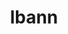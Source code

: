 ---
title: "lbann"
layout: cache
categories: [package, develop]
meta: {"versions": ["0.102"], "compilers": ["gcc@=7.5.0", "oneapi@=2023.1.0", "oneapi@=2023.2.0"], "oss": ["ubuntu18.04", "ubuntu20.04"], "platforms": ["linux"], "targets": ["x86_64", "x86_64_v3"], "stacks": ["e4s-oneapi", "radiuss", "root"], "num_specs": 111, "num_specs_by_stack": {"root": 111, "radiuss": 5, "e4s-oneapi": 21}}
spec_details: [{"hash": "i2yjeayu7xymwtzi7rqogypugewomg5z", "compiler": "gcc@=7.5.0", "versions": ["0.102"], "os": "ubuntu18.04", "platform": "linux", "target": "x86_64", "variants": ["+al", "~asan", "~boost", "build_type=Release", "+conduit", "~cuda", "~deterministic", "+dihydrogen", "~distconv", "dtype=float", "~fft", "~gold", "~half", "+hwloc", "~ipo", "~lld", "~numpy", "~nvprof", "~nvshmem", "~onednn", "~onnx", "+pfe", "+python", "~rocm", "~unit_tests", "~vision", "~vtune"], "stacks": ["root"], "size": "-", "tarball": "https://binaries.spack.io/develop/build_cache/linux-ubuntu18.04-x86_64/gcc-7.5.0/lbann-0.102/linux-ubuntu18.04-x86_64-gcc-7.5.0-lbann-0.102-i2yjeayu7xymwtzi7rqogypugewomg5z.spack"}, {"hash": "6yazqcik65vbasev2krdbmrum3eaylbc", "compiler": "gcc@=7.5.0", "versions": ["0.102"], "os": "ubuntu18.04", "platform": "linux", "target": "x86_64", "variants": ["+al", "~asan", "~boost", "build_type=Release", "+conduit", "~cuda", "~deterministic", "+dihydrogen", "~distconv", "dtype=float", "~fft", "~gold", "~half", "+hwloc", "~ipo", "~lld", "~numpy", "~nvprof", "~nvshmem", "~onednn", "~onnx", "+pfe", "+python", "~rocm", "~vision", "~vtune"], "stacks": ["root"], "size": "-", "tarball": "https://binaries.spack.io/develop/build_cache/linux-ubuntu18.04-x86_64/gcc-7.5.0/lbann-0.102/linux-ubuntu18.04-x86_64-gcc-7.5.0-lbann-0.102-6yazqcik65vbasev2krdbmrum3eaylbc.spack"}, {"hash": "7digorhfti234t6twevmv5ckpquuxtd2", "compiler": "gcc@=7.5.0", "versions": ["0.102"], "os": "ubuntu18.04", "platform": "linux", "target": "x86_64", "variants": ["+al", "~asan", "~boost", "build_system=cmake", "build_type=Release", "+conduit", "~cuda", "~deterministic", "+dihydrogen", "~distconv", "dtype=float", "~fft", "~gold", "~half", "+hwloc", "~ipo", "~lld", "~numpy", "~nvprof", "~nvshmem", "~onednn", "~onnx", "+pfe", "+python", "~rocm", "~unit_tests", "~vision", "~vtune"], "stacks": ["root"], "size": "-", "tarball": "https://binaries.spack.io/develop/build_cache/linux-ubuntu18.04-x86_64/gcc-7.5.0/lbann-0.102/linux-ubuntu18.04-x86_64-gcc-7.5.0-lbann-0.102-7digorhfti234t6twevmv5ckpquuxtd2.spack"}, {"hash": "5c6gbkyxl4ehxz6ceevkztfhobwkmdho", "compiler": "gcc@=7.5.0", "versions": ["0.102"], "os": "ubuntu18.04", "platform": "linux", "target": "x86_64", "variants": ["+al", "~asan", "~boost", "build_type=Release", "+conduit", "~cuda", "~deterministic", "+dihydrogen", "~distconv", "dtype=float", "~fft", "~gold", "~half", "+hwloc", "~ipo", "~lld", "~numpy", "~nvprof", "~nvshmem", "~onednn", "~onnx", "+pfe", "+python", "~rocm", "~vision", "~vtune"], "stacks": ["root"], "size": "-", "tarball": "https://binaries.spack.io/develop/build_cache/linux-ubuntu18.04-x86_64/gcc-7.5.0/lbann-0.102/linux-ubuntu18.04-x86_64-gcc-7.5.0-lbann-0.102-5c6gbkyxl4ehxz6ceevkztfhobwkmdho.spack"}, {"hash": "4vphdzodnnheanjqnaj4rumiffiowddw", "compiler": "gcc@=7.5.0", "versions": ["0.102"], "os": "ubuntu18.04", "platform": "linux", "target": "x86_64", "variants": ["+al", "~asan", "~boost", "build_type=Release", "+conduit", "~cuda", "~deterministic", "+dihydrogen", "~distconv", "dtype=float", "~fft", "~gold", "~half", "+hwloc", "~ipo", "~lld", "~numpy", "~nvprof", "~nvshmem", "~onednn", "~onnx", "+pfe", "+python", "~rocm", "~unit_tests", "~vision", "~vtune"], "stacks": ["root"], "size": "-", "tarball": "https://binaries.spack.io/develop/build_cache/linux-ubuntu18.04-x86_64/gcc-7.5.0/lbann-0.102/linux-ubuntu18.04-x86_64-gcc-7.5.0-lbann-0.102-4vphdzodnnheanjqnaj4rumiffiowddw.spack"}, {"hash": "2ntln6rsrt2trw3lxja47tbyn4y4uu3y", "compiler": "gcc@=7.5.0", "versions": ["0.102"], "os": "ubuntu18.04", "platform": "linux", "target": "x86_64", "variants": ["+al", "~asan", "~boost", "build_type=Release", "+conduit", "~cuda", "~deterministic", "+dihydrogen", "~distconv", "dtype=float", "~fft", "~gold", "~half", "+hwloc", "~ipo", "~lld", "~numpy", "~nvprof", "~nvshmem", "~onednn", "~onnx", "+pfe", "+python", "~rocm", "~vision", "~vtune"], "stacks": ["root"], "size": "-", "tarball": "https://binaries.spack.io/develop/build_cache/linux-ubuntu18.04-x86_64/gcc-7.5.0/lbann-0.102/linux-ubuntu18.04-x86_64-gcc-7.5.0-lbann-0.102-2ntln6rsrt2trw3lxja47tbyn4y4uu3y.spack"}, {"hash": "62fd2yqng5juyqkfuorj5zs5ulxlznm2", "compiler": "gcc@=7.5.0", "versions": ["0.102"], "os": "ubuntu18.04", "platform": "linux", "target": "x86_64", "variants": ["+al", "~asan", "~boost", "build_system=cmake", "build_type=Release", "+conduit", "~cuda", "~deterministic", "+dihydrogen", "~distconv", "dtype=float", "~fft", "~gold", "~half", "+hwloc", "~ipo", "~lld", "~numpy", "~nvprof", "~nvshmem", "~onednn", "~onnx", "+pfe", "+python", "~rocm", "~unit_tests", "~vision", "~vtune"], "stacks": ["root"], "size": "-", "tarball": "https://binaries.spack.io/develop/build_cache/linux-ubuntu18.04-x86_64/gcc-7.5.0/lbann-0.102/linux-ubuntu18.04-x86_64-gcc-7.5.0-lbann-0.102-62fd2yqng5juyqkfuorj5zs5ulxlznm2.spack"}, {"hash": "3y5atrbventrpycndqsifpr5bcm2rrv6", "compiler": "gcc@=7.5.0", "versions": ["0.102"], "os": "ubuntu18.04", "platform": "linux", "target": "x86_64", "variants": ["+al", "~asan", "~boost", "build_type=Release", "+conduit", "~cuda", "~deterministic", "+dihydrogen", "~distconv", "dtype=float", "~fft", "~gold", "~half", "+hwloc", "~ipo", "~lld", "~numpy", "~nvprof", "~nvshmem", "~onednn", "~onnx", "+pfe", "+python", "~rocm", "~vision", "~vtune"], "stacks": ["root"], "size": "-", "tarball": "https://binaries.spack.io/develop/build_cache/linux-ubuntu18.04-x86_64/gcc-7.5.0/lbann-0.102/linux-ubuntu18.04-x86_64-gcc-7.5.0-lbann-0.102-3y5atrbventrpycndqsifpr5bcm2rrv6.spack"}, {"hash": "blcm7fw5hpihhyfzlbxp6n5hudhrtaxq", "compiler": "gcc@=7.5.0", "versions": ["0.102"], "os": "ubuntu18.04", "platform": "linux", "target": "x86_64", "variants": ["+al", "~asan", "~boost", "build_type=Release", "+conduit", "~cuda", "~deterministic", "+dihydrogen", "~distconv", "dtype=float", "~fft", "~gold", "~half", "+hwloc", "~ipo", "~lld", "~numpy", "~nvprof", "~nvshmem", "~onednn", "~onnx", "+pfe", "+python", "~rocm", "~vision", "~vtune"], "stacks": ["root"], "size": "-", "tarball": "https://binaries.spack.io/develop/build_cache/linux-ubuntu18.04-x86_64/gcc-7.5.0/lbann-0.102/linux-ubuntu18.04-x86_64-gcc-7.5.0-lbann-0.102-blcm7fw5hpihhyfzlbxp6n5hudhrtaxq.spack"}, {"hash": "3dxnt2nte7klb5olwgb2zvzxx77zdy6h", "compiler": "gcc@=7.5.0", "versions": ["0.102"], "os": "ubuntu18.04", "platform": "linux", "target": "x86_64", "variants": ["+al", "~asan", "~boost", "build_system=cmake", "build_type=Release", "+conduit", "~cuda", "~deterministic", "+dihydrogen", "~distconv", "dtype=float", "~fft", "generator=ninja", "~gold", "~half", "+hwloc", "~ipo", "~lld", "~numpy", "~nvprof", "~nvshmem", "~onednn", "~onnx", "+pfe", "+python", "~rocm", "~unit_tests", "~vision", "~vtune"], "stacks": ["root"], "size": "-", "tarball": "https://binaries.spack.io/develop/build_cache/linux-ubuntu18.04-x86_64/gcc-7.5.0/lbann-0.102/linux-ubuntu18.04-x86_64-gcc-7.5.0-lbann-0.102-3dxnt2nte7klb5olwgb2zvzxx77zdy6h.spack"}, {"hash": "amxkex7aube454djzufz3nwytfld4eeu", "compiler": "gcc@=7.5.0", "versions": ["0.102"], "os": "ubuntu18.04", "platform": "linux", "target": "x86_64", "variants": ["+al", "~asan", "~boost", "build_system=cmake", "build_type=Release", "+conduit", "~cuda", "~deterministic", "+dihydrogen", "~distconv", "dtype=float", "~fft", "~gold", "~half", "+hwloc", "~ipo", "~lld", "~numpy", "~nvprof", "~nvshmem", "~onednn", "~onnx", "+pfe", "+python", "~rocm", "~unit_tests", "~vision", "~vtune"], "stacks": ["root"], "size": "-", "tarball": "https://binaries.spack.io/develop/build_cache/linux-ubuntu18.04-x86_64/gcc-7.5.0/lbann-0.102/linux-ubuntu18.04-x86_64-gcc-7.5.0-lbann-0.102-amxkex7aube454djzufz3nwytfld4eeu.spack"}, {"hash": "3ywvmkd3xfc5gjo4nigbq5jyiqmfoehn", "compiler": "gcc@=7.5.0", "versions": ["0.102"], "os": "ubuntu18.04", "platform": "linux", "target": "x86_64", "variants": ["+al", "~asan", "~boost", "build_type=Release", "+conduit", "~cuda", "~deterministic", "+dihydrogen", "~distconv", "dtype=float", "~fft", "~gold", "~half", "+hwloc", "~ipo", "~lld", "~numpy", "~nvprof", "~nvshmem", "~onednn", "~onnx", "+pfe", "+python", "~rocm", "~vision", "~vtune"], "stacks": ["root"], "size": "-", "tarball": "https://binaries.spack.io/develop/build_cache/linux-ubuntu18.04-x86_64/gcc-7.5.0/lbann-0.102/linux-ubuntu18.04-x86_64-gcc-7.5.0-lbann-0.102-3ywvmkd3xfc5gjo4nigbq5jyiqmfoehn.spack"}, {"hash": "a2kalvbbp4rsqsy64x4u43h2kqararlj", "compiler": "gcc@=7.5.0", "versions": ["0.102"], "os": "ubuntu18.04", "platform": "linux", "target": "x86_64", "variants": ["+al", "~asan", "~boost", "build_type=Release", "+conduit", "~cuda", "~deterministic", "+dihydrogen", "~distconv", "dtype=float", "~fft", "~gold", "~half", "+hwloc", "~ipo", "~lld", "~numpy", "~nvprof", "~nvshmem", "~onednn", "~onnx", "+pfe", "+python", "~rocm", "~vision", "~vtune"], "stacks": ["root"], "size": "-", "tarball": "https://binaries.spack.io/develop/build_cache/linux-ubuntu18.04-x86_64/gcc-7.5.0/lbann-0.102/linux-ubuntu18.04-x86_64-gcc-7.5.0-lbann-0.102-a2kalvbbp4rsqsy64x4u43h2kqararlj.spack"}, {"hash": "3533tzsiplw2e2ykw56mzpeie5qinzb2", "compiler": "gcc@=7.5.0", "versions": ["0.102"], "os": "ubuntu18.04", "platform": "linux", "target": "x86_64", "variants": ["+al", "~asan", "~boost", "build_type=Release", "+conduit", "~cuda", "~deterministic", "+dihydrogen", "~distconv", "dtype=float", "~fft", "~gold", "~half", "+hwloc", "~ipo", "~lld", "~numpy", "~nvprof", "~nvshmem", "~onednn", "~onnx", "+pfe", "+python", "~rocm", "~vision", "~vtune"], "stacks": ["root"], "size": "-", "tarball": "https://binaries.spack.io/develop/build_cache/linux-ubuntu18.04-x86_64/gcc-7.5.0/lbann-0.102/linux-ubuntu18.04-x86_64-gcc-7.5.0-lbann-0.102-3533tzsiplw2e2ykw56mzpeie5qinzb2.spack"}, {"hash": "c4rltoj7ejcvhickfgphxrojjwnpidvt", "compiler": "gcc@=7.5.0", "versions": ["0.102"], "os": "ubuntu18.04", "platform": "linux", "target": "x86_64", "variants": ["+al", "~asan", "~boost", "build_type=Release", "+conduit", "~cuda", "~deterministic", "+dihydrogen", "~distconv", "dtype=float", "~fft", "~gold", "~half", "+hwloc", "~ipo", "~lld", "~numpy", "~nvprof", "~nvshmem", "~onednn", "~onnx", "+pfe", "+python", "~rocm", "~unit_tests", "~vision", "~vtune"], "stacks": ["root"], "size": "-", "tarball": "https://binaries.spack.io/develop/build_cache/linux-ubuntu18.04-x86_64/gcc-7.5.0/lbann-0.102/linux-ubuntu18.04-x86_64-gcc-7.5.0-lbann-0.102-c4rltoj7ejcvhickfgphxrojjwnpidvt.spack"}, {"hash": "dv3mnwtdanr6yhmffo6n5ga6qndl4j4i", "compiler": "gcc@=7.5.0", "versions": ["0.102"], "os": "ubuntu18.04", "platform": "linux", "target": "x86_64", "variants": ["+al", "~asan", "~boost", "build_type=Release", "+conduit", "~cuda", "~deterministic", "+dihydrogen", "~distconv", "dtype=float", "~fft", "~gold", "~half", "+hwloc", "~ipo", "~lld", "~numpy", "~nvprof", "~nvshmem", "~onednn", "~onnx", "+pfe", "+python", "~rocm", "~vision", "~vtune"], "stacks": ["root"], "size": "-", "tarball": "https://binaries.spack.io/develop/build_cache/linux-ubuntu18.04-x86_64/gcc-7.5.0/lbann-0.102/linux-ubuntu18.04-x86_64-gcc-7.5.0-lbann-0.102-dv3mnwtdanr6yhmffo6n5ga6qndl4j4i.spack"}, {"hash": "2rwxcwnopoqf3wg26fk7fa26mru5ud6g", "compiler": "gcc@=7.5.0", "versions": ["0.102"], "os": "ubuntu18.04", "platform": "linux", "target": "x86_64", "variants": ["+al", "~asan", "~boost", "build_system=cmake", "build_type=Release", "+conduit", "~cuda", "~deterministic", "+dihydrogen", "~distconv", "dtype=float", "~fft", "~gold", "~half", "+hwloc", "~ipo", "~lld", "~numpy", "~nvprof", "~nvshmem", "~onednn", "~onnx", "+pfe", "+python", "~rocm", "~unit_tests", "~vision", "~vtune"], "stacks": ["root"], "size": "-", "tarball": "https://binaries.spack.io/develop/build_cache/linux-ubuntu18.04-x86_64/gcc-7.5.0/lbann-0.102/linux-ubuntu18.04-x86_64-gcc-7.5.0-lbann-0.102-2rwxcwnopoqf3wg26fk7fa26mru5ud6g.spack"}, {"hash": "dlmnucst2kdvm2u375ctzjv5uiuhycrl", "compiler": "gcc@=7.5.0", "versions": ["0.102"], "os": "ubuntu18.04", "platform": "linux", "target": "x86_64", "variants": ["+al", "~asan", "~boost", "build_type=Release", "+conduit", "~cuda", "~deterministic", "+dihydrogen", "~distconv", "dtype=float", "~fft", "~gold", "~half", "+hwloc", "~ipo", "~lld", "~numpy", "~nvprof", "~nvshmem", "~onednn", "~onnx", "+pfe", "+python", "~rocm", "~vision", "~vtune"], "stacks": ["root"], "size": "-", "tarball": "https://binaries.spack.io/develop/build_cache/linux-ubuntu18.04-x86_64/gcc-7.5.0/lbann-0.102/linux-ubuntu18.04-x86_64-gcc-7.5.0-lbann-0.102-dlmnucst2kdvm2u375ctzjv5uiuhycrl.spack"}, {"hash": "3heqwnps3yq425qvjwpt3uwzzklhlsw3", "compiler": "gcc@=7.5.0", "versions": ["0.102"], "os": "ubuntu18.04", "platform": "linux", "target": "x86_64", "variants": ["+al", "~asan", "~boost", "build_type=Release", "+conduit", "~cuda", "~deterministic", "+dihydrogen", "~distconv", "dtype=float", "~fft", "~gold", "~half", "+hwloc", "~ipo", "~lld", "~numpy", "~nvprof", "~nvshmem", "~onednn", "~onnx", "+pfe", "+python", "~rocm", "~vision", "~vtune"], "stacks": ["root"], "size": "-", "tarball": "https://binaries.spack.io/develop/build_cache/linux-ubuntu18.04-x86_64/gcc-7.5.0/lbann-0.102/linux-ubuntu18.04-x86_64-gcc-7.5.0-lbann-0.102-3heqwnps3yq425qvjwpt3uwzzklhlsw3.spack"}, {"hash": "draitc7hdwqleslbykuuo7if42xc6qik", "compiler": "gcc@=7.5.0", "versions": ["0.102"], "os": "ubuntu18.04", "platform": "linux", "target": "x86_64", "variants": ["+al", "~asan", "~boost", "build_system=cmake", "build_type=Release", "+conduit", "~cuda", "~deterministic", "+dihydrogen", "~distconv", "dtype=float", "~fft", "~gold", "~half", "+hwloc", "~ipo", "~lld", "~numpy", "~nvprof", "~nvshmem", "~onednn", "~onnx", "+pfe", "+python", "~rocm", "~unit_tests", "~vision", "~vtune"], "stacks": ["root"], "size": "-", "tarball": "https://binaries.spack.io/develop/build_cache/linux-ubuntu18.04-x86_64/gcc-7.5.0/lbann-0.102/linux-ubuntu18.04-x86_64-gcc-7.5.0-lbann-0.102-draitc7hdwqleslbykuuo7if42xc6qik.spack"}, {"hash": "3nm3kjxs3yczg2hcdrfe2q2zshg6bnwe", "compiler": "gcc@=7.5.0", "versions": ["0.102"], "os": "ubuntu18.04", "platform": "linux", "target": "x86_64", "variants": ["+al", "~asan", "~boost", "build_type=Release", "+conduit", "~cuda", "~deterministic", "+dihydrogen", "~distconv", "dtype=float", "~fft", "~gold", "~half", "+hwloc", "~ipo", "~lld", "~numpy", "~nvprof", "~nvshmem", "~onednn", "~onnx", "+pfe", "+python", "~rocm", "~vision", "~vtune"], "stacks": ["root"], "size": "-", "tarball": "https://binaries.spack.io/develop/build_cache/linux-ubuntu18.04-x86_64/gcc-7.5.0/lbann-0.102/linux-ubuntu18.04-x86_64-gcc-7.5.0-lbann-0.102-3nm3kjxs3yczg2hcdrfe2q2zshg6bnwe.spack"}, {"hash": "hxdg65kmsvoby4lcbeebjrzdjxdotj6x", "compiler": "gcc@=7.5.0", "versions": ["0.102"], "os": "ubuntu18.04", "platform": "linux", "target": "x86_64", "variants": ["+al", "~asan", "~boost", "build_type=Release", "+conduit", "~cuda", "~deterministic", "+dihydrogen", "~distconv", "dtype=float", "~fft", "~gold", "~half", "+hwloc", "~ipo", "~lld", "~numpy", "~nvprof", "~nvshmem", "~onednn", "~onnx", "+pfe", "+python", "~rocm", "~vision", "~vtune"], "stacks": ["root"], "size": "-", "tarball": "https://binaries.spack.io/develop/build_cache/linux-ubuntu18.04-x86_64/gcc-7.5.0/lbann-0.102/linux-ubuntu18.04-x86_64-gcc-7.5.0-lbann-0.102-hxdg65kmsvoby4lcbeebjrzdjxdotj6x.spack"}, {"hash": "3kv3io6onnag4tsqb6r3cnsqdx4fv5ve", "compiler": "gcc@=7.5.0", "versions": ["0.102"], "os": "ubuntu18.04", "platform": "linux", "target": "x86_64", "variants": ["+al", "~asan", "~boost", "build_type=Release", "+conduit", "~cuda", "~deterministic", "+dihydrogen", "~distconv", "dtype=float", "~fft", "~gold", "~half", "+hwloc", "~ipo", "~lld", "~numpy", "~nvprof", "~nvshmem", "~onednn", "~onnx", "+pfe", "+python", "~rocm", "~vision", "~vtune"], "stacks": ["root"], "size": "-", "tarball": "https://binaries.spack.io/develop/build_cache/linux-ubuntu18.04-x86_64/gcc-7.5.0/lbann-0.102/linux-ubuntu18.04-x86_64-gcc-7.5.0-lbann-0.102-3kv3io6onnag4tsqb6r3cnsqdx4fv5ve.spack"}, {"hash": "cbudadngmhrncykugoisra3crrhqfi6q", "compiler": "gcc@=7.5.0", "versions": ["0.102"], "os": "ubuntu18.04", "platform": "linux", "target": "x86_64", "variants": ["+al", "~asan", "~boost", "build_system=cmake", "build_type=Release", "+conduit", "~cuda", "~deterministic", "+dihydrogen", "~distconv", "dtype=float", "~fft", "~gold", "~half", "+hwloc", "~ipo", "~lld", "~numpy", "~nvprof", "~nvshmem", "~onednn", "~onnx", "+pfe", "+python", "~rocm", "~unit_tests", "~vision", "~vtune"], "stacks": ["root"], "size": "-", "tarball": "https://binaries.spack.io/develop/build_cache/linux-ubuntu18.04-x86_64/gcc-7.5.0/lbann-0.102/linux-ubuntu18.04-x86_64-gcc-7.5.0-lbann-0.102-cbudadngmhrncykugoisra3crrhqfi6q.spack"}, {"hash": "4huwr4bmkgvynckiuvalfrg5uyd53icr", "compiler": "gcc@=7.5.0", "versions": ["0.102"], "os": "ubuntu18.04", "platform": "linux", "target": "x86_64", "variants": ["+al", "~asan", "~boost", "build_type=Release", "+conduit", "~cuda", "~deterministic", "+dihydrogen", "~distconv", "dtype=float", "~fft", "~gold", "~half", "+hwloc", "~ipo", "~lld", "~numpy", "~nvprof", "~nvshmem", "~onednn", "~onnx", "+pfe", "+python", "~rocm", "~vision", "~vtune"], "stacks": ["root"], "size": "-", "tarball": "https://binaries.spack.io/develop/build_cache/linux-ubuntu18.04-x86_64/gcc-7.5.0/lbann-0.102/linux-ubuntu18.04-x86_64-gcc-7.5.0-lbann-0.102-4huwr4bmkgvynckiuvalfrg5uyd53icr.spack"}, {"hash": "atmypcyhehxlczsgq3wlrp75xose72rl", "compiler": "gcc@=7.5.0", "versions": ["0.102"], "os": "ubuntu18.04", "platform": "linux", "target": "x86_64", "variants": ["+al", "~asan", "~boost", "build_system=cmake", "build_type=Release", "+conduit", "~cuda", "~deterministic", "+dihydrogen", "~distconv", "dtype=float", "~fft", "~gold", "~half", "+hwloc", "~ipo", "~lld", "~numpy", "~nvprof", "~nvshmem", "~onednn", "~onnx", "+pfe", "+python", "~rocm", "~unit_tests", "~vision", "~vtune"], "stacks": ["root"], "size": "-", "tarball": "https://binaries.spack.io/develop/build_cache/linux-ubuntu18.04-x86_64/gcc-7.5.0/lbann-0.102/linux-ubuntu18.04-x86_64-gcc-7.5.0-lbann-0.102-atmypcyhehxlczsgq3wlrp75xose72rl.spack"}, {"hash": "4qm2bzanlybuoxb2ociclmpmpafggx46", "compiler": "gcc@=7.5.0", "versions": ["0.102"], "os": "ubuntu18.04", "platform": "linux", "target": "x86_64", "variants": ["+al", "~asan", "~boost", "build_type=Release", "+conduit", "~cuda", "~deterministic", "+dihydrogen", "~distconv", "dtype=float", "~fft", "~gold", "~half", "+hwloc", "~ipo", "~lld", "~numpy", "~nvprof", "~nvshmem", "~onednn", "~onnx", "+pfe", "+python", "~rocm", "~vision", "~vtune"], "stacks": ["root"], "size": "-", "tarball": "https://binaries.spack.io/develop/build_cache/linux-ubuntu18.04-x86_64/gcc-7.5.0/lbann-0.102/linux-ubuntu18.04-x86_64-gcc-7.5.0-lbann-0.102-4qm2bzanlybuoxb2ociclmpmpafggx46.spack"}, {"hash": "63luleiimem2hgqdzgfmgke43v37woa6", "compiler": "gcc@=7.5.0", "versions": ["0.102"], "os": "ubuntu18.04", "platform": "linux", "target": "x86_64", "variants": ["+al", "~asan", "~boost", "build_type=Release", "+conduit", "~cuda", "~deterministic", "+dihydrogen", "~distconv", "dtype=float", "~fft", "~gold", "~half", "+hwloc", "~ipo", "~lld", "~numpy", "~nvprof", "~nvshmem", "~onednn", "~onnx", "+pfe", "+python", "~rocm", "~vision", "~vtune"], "stacks": ["root"], "size": "-", "tarball": "https://binaries.spack.io/develop/build_cache/linux-ubuntu18.04-x86_64/gcc-7.5.0/lbann-0.102/linux-ubuntu18.04-x86_64-gcc-7.5.0-lbann-0.102-63luleiimem2hgqdzgfmgke43v37woa6.spack"}, {"hash": "aqef2oevm25dh5j5rtoskqi5ob5unsqv", "compiler": "gcc@=7.5.0", "versions": ["0.102"], "os": "ubuntu18.04", "platform": "linux", "target": "x86_64", "variants": ["+al", "~asan", "~boost", "build_type=Release", "+conduit", "~cuda", "~deterministic", "+dihydrogen", "~distconv", "dtype=float", "~fft", "~gold", "~half", "+hwloc", "~ipo", "~lld", "~numpy", "~nvprof", "~nvshmem", "~onednn", "~onnx", "+pfe", "+python", "~rocm", "~vision", "~vtune"], "stacks": ["root"], "size": "-", "tarball": "https://binaries.spack.io/develop/build_cache/linux-ubuntu18.04-x86_64/gcc-7.5.0/lbann-0.102/linux-ubuntu18.04-x86_64-gcc-7.5.0-lbann-0.102-aqef2oevm25dh5j5rtoskqi5ob5unsqv.spack"}, {"hash": "izgpebekrrn5duy7ahlwkc2563r3oycb", "compiler": "gcc@=7.5.0", "versions": ["0.102"], "os": "ubuntu18.04", "platform": "linux", "target": "x86_64", "variants": ["+al", "~asan", "~boost", "build_type=Release", "+conduit", "~cuda", "~deterministic", "+dihydrogen", "~distconv", "dtype=float", "~fft", "~gold", "~half", "+hwloc", "~ipo", "~lld", "~numpy", "~nvprof", "~nvshmem", "~onednn", "~onnx", "+pfe", "+python", "~rocm", "~vision", "~vtune"], "stacks": ["root"], "size": "-", "tarball": "https://binaries.spack.io/develop/build_cache/linux-ubuntu18.04-x86_64/gcc-7.5.0/lbann-0.102/linux-ubuntu18.04-x86_64-gcc-7.5.0-lbann-0.102-izgpebekrrn5duy7ahlwkc2563r3oycb.spack"}, {"hash": "tsbaubxb5l34mpvccu3k2uy57m5yfbhs", "compiler": "gcc@=7.5.0", "versions": ["0.102"], "os": "ubuntu18.04", "platform": "linux", "target": "x86_64", "variants": ["+al", "~asan", "~boost", "build_type=Release", "+conduit", "~cuda", "~deterministic", "+dihydrogen", "~distconv", "dtype=float", "~fft", "~gold", "~half", "+hwloc", "~ipo", "~lld", "~numpy", "~nvprof", "~nvshmem", "~onednn", "~onnx", "+pfe", "+python", "~rocm", "~vision", "~vtune"], "stacks": ["root"], "size": "-", "tarball": "https://binaries.spack.io/develop/build_cache/linux-ubuntu18.04-x86_64/gcc-7.5.0/lbann-0.102/linux-ubuntu18.04-x86_64-gcc-7.5.0-lbann-0.102-tsbaubxb5l34mpvccu3k2uy57m5yfbhs.spack"}, {"hash": "ebhrvr2aompcp2bicfosto4bqlrbbyd2", "compiler": "gcc@=7.5.0", "versions": ["0.102"], "os": "ubuntu18.04", "platform": "linux", "target": "x86_64", "variants": ["+al", "~asan", "~boost", "build_type=Release", "+conduit", "~cuda", "~deterministic", "+dihydrogen", "~distconv", "dtype=float", "~fft", "~gold", "~half", "+hwloc", "~ipo", "~lld", "~numpy", "~nvprof", "~nvshmem", "~onednn", "~onnx", "+pfe", "+python", "~rocm", "~vision", "~vtune"], "stacks": ["root"], "size": "-", "tarball": "https://binaries.spack.io/develop/build_cache/linux-ubuntu18.04-x86_64/gcc-7.5.0/lbann-0.102/linux-ubuntu18.04-x86_64-gcc-7.5.0-lbann-0.102-ebhrvr2aompcp2bicfosto4bqlrbbyd2.spack"}, {"hash": "rc3iosdlhjofktjsvwovkredrktbafwp", "compiler": "gcc@=7.5.0", "versions": ["0.102"], "os": "ubuntu18.04", "platform": "linux", "target": "x86_64", "variants": ["+al", "~asan", "~boost", "build_type=Release", "+conduit", "~cuda", "~deterministic", "+dihydrogen", "~distconv", "dtype=float", "~fft", "~gold", "~half", "+hwloc", "~ipo", "~lld", "~numpy", "~nvprof", "~nvshmem", "~onednn", "~onnx", "+pfe", "+python", "~rocm", "~vision", "~vtune"], "stacks": ["root"], "size": "-", "tarball": "https://binaries.spack.io/develop/build_cache/linux-ubuntu18.04-x86_64/gcc-7.5.0/lbann-0.102/linux-ubuntu18.04-x86_64-gcc-7.5.0-lbann-0.102-rc3iosdlhjofktjsvwovkredrktbafwp.spack"}, {"hash": "ja3lmmmzu44zojgxg32mtv2zs42bs4h6", "compiler": "gcc@=7.5.0", "versions": ["0.102"], "os": "ubuntu18.04", "platform": "linux", "target": "x86_64", "variants": ["+al", "~asan", "~boost", "build_type=Release", "+conduit", "~cuda", "~deterministic", "+dihydrogen", "~distconv", "dtype=float", "~fft", "~gold", "~half", "+hwloc", "~ipo", "~lld", "~numpy", "~nvprof", "~nvshmem", "~onednn", "~onnx", "+pfe", "+python", "~rocm", "~vision", "~vtune"], "stacks": ["root"], "size": "-", "tarball": "https://binaries.spack.io/develop/build_cache/linux-ubuntu18.04-x86_64/gcc-7.5.0/lbann-0.102/linux-ubuntu18.04-x86_64-gcc-7.5.0-lbann-0.102-ja3lmmmzu44zojgxg32mtv2zs42bs4h6.spack"}, {"hash": "tjorspef2tpnk6wxmggwveanngs2cgzv", "compiler": "gcc@=7.5.0", "versions": ["0.102"], "os": "ubuntu18.04", "platform": "linux", "target": "x86_64", "variants": ["+al", "~asan", "~boost", "build_type=Release", "+conduit", "~cuda", "~deterministic", "+dihydrogen", "~distconv", "dtype=float", "~fft", "~gold", "~half", "+hwloc", "~ipo", "~lld", "~numpy", "~nvprof", "~nvshmem", "~onednn", "~onnx", "+pfe", "+python", "~rocm", "~vision", "~vtune"], "stacks": ["root"], "size": "-", "tarball": "https://binaries.spack.io/develop/build_cache/linux-ubuntu18.04-x86_64/gcc-7.5.0/lbann-0.102/linux-ubuntu18.04-x86_64-gcc-7.5.0-lbann-0.102-tjorspef2tpnk6wxmggwveanngs2cgzv.spack"}, {"hash": "bony5pevq2ywt3dbu45pfavk5ztvfbqq", "compiler": "gcc@=7.5.0", "versions": ["0.102"], "os": "ubuntu18.04", "platform": "linux", "target": "x86_64", "variants": ["+al", "~asan", "~boost", "build_type=Release", "+conduit", "~cuda", "~deterministic", "+dihydrogen", "~distconv", "dtype=float", "~fft", "~gold", "~half", "+hwloc", "~ipo", "~lld", "~numpy", "~nvprof", "~nvshmem", "~onednn", "~onnx", "+pfe", "+python", "~rocm", "~vision", "~vtune"], "stacks": ["root"], "size": "-", "tarball": "https://binaries.spack.io/develop/build_cache/linux-ubuntu18.04-x86_64/gcc-7.5.0/lbann-0.102/linux-ubuntu18.04-x86_64-gcc-7.5.0-lbann-0.102-bony5pevq2ywt3dbu45pfavk5ztvfbqq.spack"}, {"hash": "vws7qaemhs43mh44z5mxhqkv5zdaauaw", "compiler": "gcc@=7.5.0", "versions": ["0.102"], "os": "ubuntu18.04", "platform": "linux", "target": "x86_64", "variants": ["+al", "~asan", "~boost", "build_type=Release", "+conduit", "~cuda", "~deterministic", "+dihydrogen", "~distconv", "dtype=float", "~fft", "~gold", "~half", "+hwloc", "~ipo", "~lld", "~numpy", "~nvprof", "~nvshmem", "~onednn", "~onnx", "+pfe", "+python", "~rocm", "~vision", "~vtune"], "stacks": ["root"], "size": "-", "tarball": "https://binaries.spack.io/develop/build_cache/linux-ubuntu18.04-x86_64/gcc-7.5.0/lbann-0.102/linux-ubuntu18.04-x86_64-gcc-7.5.0-lbann-0.102-vws7qaemhs43mh44z5mxhqkv5zdaauaw.spack"}, {"hash": "jfw7sh37bsmlwqgdaszrgrjghdncxjdm", "compiler": "gcc@=7.5.0", "versions": ["0.102"], "os": "ubuntu18.04", "platform": "linux", "target": "x86_64", "variants": ["+al", "~asan", "~boost", "build_type=Release", "+conduit", "~cuda", "~deterministic", "+dihydrogen", "~distconv", "dtype=float", "~fft", "~gold", "~half", "+hwloc", "~ipo", "~lld", "~numpy", "~nvprof", "~nvshmem", "~onednn", "~onnx", "+pfe", "+python", "~rocm", "~vision", "~vtune"], "stacks": ["root"], "size": "-", "tarball": "https://binaries.spack.io/develop/build_cache/linux-ubuntu18.04-x86_64/gcc-7.5.0/lbann-0.102/linux-ubuntu18.04-x86_64-gcc-7.5.0-lbann-0.102-jfw7sh37bsmlwqgdaszrgrjghdncxjdm.spack"}, {"hash": "qax6ssjeurefmfszrb3l4l57r6j2bsdz", "compiler": "gcc@=7.5.0", "versions": ["0.102"], "os": "ubuntu18.04", "platform": "linux", "target": "x86_64", "variants": ["+al", "~asan", "~boost", "build_type=Release", "+conduit", "~cuda", "~deterministic", "+dihydrogen", "~distconv", "dtype=float", "~fft", "~gold", "~half", "+hwloc", "~ipo", "~lld", "~numpy", "~nvprof", "~nvshmem", "~onednn", "~onnx", "+pfe", "+python", "~rocm", "~vision", "~vtune"], "stacks": ["root"], "size": "-", "tarball": "https://binaries.spack.io/develop/build_cache/linux-ubuntu18.04-x86_64/gcc-7.5.0/lbann-0.102/linux-ubuntu18.04-x86_64-gcc-7.5.0-lbann-0.102-qax6ssjeurefmfszrb3l4l57r6j2bsdz.spack"}, {"hash": "jlzfstu45j5nvkyu7v6hessuhbalghdm", "compiler": "gcc@=7.5.0", "versions": ["0.102"], "os": "ubuntu18.04", "platform": "linux", "target": "x86_64", "variants": ["+al", "~asan", "~boost", "build_type=Release", "+conduit", "~cuda", "~deterministic", "+dihydrogen", "~distconv", "dtype=float", "~fft", "~gold", "~half", "+hwloc", "~ipo", "~lld", "~numpy", "~nvprof", "~nvshmem", "~onednn", "~onnx", "+pfe", "+python", "~rocm", "~vision", "~vtune"], "stacks": ["root"], "size": "-", "tarball": "https://binaries.spack.io/develop/build_cache/linux-ubuntu18.04-x86_64/gcc-7.5.0/lbann-0.102/linux-ubuntu18.04-x86_64-gcc-7.5.0-lbann-0.102-jlzfstu45j5nvkyu7v6hessuhbalghdm.spack"}, {"hash": "wqr4zkawtwp3ia6j2pkc2orxupiy6na4", "compiler": "gcc@=7.5.0", "versions": ["0.102"], "os": "ubuntu18.04", "platform": "linux", "target": "x86_64", "variants": ["+al", "~asan", "~boost", "build_type=Release", "+conduit", "~cuda", "~deterministic", "+dihydrogen", "~distconv", "dtype=float", "~fft", "~gold", "~half", "+hwloc", "~ipo", "~lld", "~numpy", "~nvprof", "~nvshmem", "~onednn", "~onnx", "+pfe", "+python", "~rocm", "~vision", "~vtune"], "stacks": ["root"], "size": "-", "tarball": "https://binaries.spack.io/develop/build_cache/linux-ubuntu18.04-x86_64/gcc-7.5.0/lbann-0.102/linux-ubuntu18.04-x86_64-gcc-7.5.0-lbann-0.102-wqr4zkawtwp3ia6j2pkc2orxupiy6na4.spack"}, {"hash": "k7zsu3v4igaspkg6mm7gymdmzmtsb6ea", "compiler": "gcc@=7.5.0", "versions": ["0.102"], "os": "ubuntu18.04", "platform": "linux", "target": "x86_64", "variants": ["+al", "~asan", "~boost", "build_type=Release", "+conduit", "~cuda", "~deterministic", "+dihydrogen", "~distconv", "dtype=float", "~fft", "~gold", "~half", "+hwloc", "~ipo", "~lld", "~numpy", "~nvprof", "~nvshmem", "~onednn", "~onnx", "+pfe", "+python", "~rocm", "~vision", "~vtune"], "stacks": ["root"], "size": "-", "tarball": "https://binaries.spack.io/develop/build_cache/linux-ubuntu18.04-x86_64/gcc-7.5.0/lbann-0.102/linux-ubuntu18.04-x86_64-gcc-7.5.0-lbann-0.102-k7zsu3v4igaspkg6mm7gymdmzmtsb6ea.spack"}, {"hash": "yflsyq5spcr2bylugerizv3s6ndpia5j", "compiler": "gcc@=7.5.0", "versions": ["0.102"], "os": "ubuntu18.04", "platform": "linux", "target": "x86_64", "variants": ["+al", "~asan", "~boost", "build_type=Release", "+conduit", "~cuda", "~deterministic", "+dihydrogen", "~distconv", "dtype=float", "~fft", "~gold", "~half", "+hwloc", "~ipo", "~lld", "~numpy", "~nvprof", "~nvshmem", "~onednn", "~onnx", "+pfe", "+python", "~rocm", "~vision", "~vtune"], "stacks": ["root"], "size": "-", "tarball": "https://binaries.spack.io/develop/build_cache/linux-ubuntu18.04-x86_64/gcc-7.5.0/lbann-0.102/linux-ubuntu18.04-x86_64-gcc-7.5.0-lbann-0.102-yflsyq5spcr2bylugerizv3s6ndpia5j.spack"}, {"hash": "n5qoxs5ktmjdvctj2vszh4aasbostq5v", "compiler": "gcc@=7.5.0", "versions": ["0.102"], "os": "ubuntu18.04", "platform": "linux", "target": "x86_64", "variants": ["+al", "~asan", "~boost", "build_type=Release", "+conduit", "~cuda", "~deterministic", "+dihydrogen", "~distconv", "dtype=float", "~fft", "~gold", "~half", "+hwloc", "~ipo", "~lld", "~numpy", "~nvprof", "~nvshmem", "~onednn", "~onnx", "+pfe", "+python", "~rocm", "~vision", "~vtune"], "stacks": ["root"], "size": "-", "tarball": "https://binaries.spack.io/develop/build_cache/linux-ubuntu18.04-x86_64/gcc-7.5.0/lbann-0.102/linux-ubuntu18.04-x86_64-gcc-7.5.0-lbann-0.102-n5qoxs5ktmjdvctj2vszh4aasbostq5v.spack"}, {"hash": "xilrjn6pvc37dlvbunw4vm6sbpt36jkh", "compiler": "gcc@=7.5.0", "versions": ["0.102"], "os": "ubuntu18.04", "platform": "linux", "target": "x86_64", "variants": ["+al", "~asan", "~boost", "build_system=cmake", "build_type=Release", "+conduit", "~cuda", "~deterministic", "+dihydrogen", "~distconv", "dtype=float", "~fft", "~gold", "~half", "+hwloc", "~ipo", "~lld", "~numpy", "~nvprof", "~nvshmem", "~onednn", "~onnx", "+pfe", "+python", "~rocm", "~unit_tests", "~vision", "~vtune"], "stacks": ["root"], "size": "-", "tarball": "https://binaries.spack.io/develop/build_cache/linux-ubuntu18.04-x86_64/gcc-7.5.0/lbann-0.102/linux-ubuntu18.04-x86_64-gcc-7.5.0-lbann-0.102-xilrjn6pvc37dlvbunw4vm6sbpt36jkh.spack"}, {"hash": "lec6ddykpe3tgydnuqbzh2yez6pd42zb", "compiler": "gcc@=7.5.0", "versions": ["0.102"], "os": "ubuntu18.04", "platform": "linux", "target": "x86_64", "variants": ["+al", "~asan", "~boost", "build_type=Release", "+conduit", "~cuda", "~deterministic", "+dihydrogen", "~distconv", "dtype=float", "~fft", "~gold", "~half", "+hwloc", "~ipo", "~lld", "~numpy", "~nvprof", "~nvshmem", "~onednn", "~onnx", "+pfe", "+python", "~rocm", "~vision", "~vtune"], "stacks": ["root"], "size": "-", "tarball": "https://binaries.spack.io/develop/build_cache/linux-ubuntu18.04-x86_64/gcc-7.5.0/lbann-0.102/linux-ubuntu18.04-x86_64-gcc-7.5.0-lbann-0.102-lec6ddykpe3tgydnuqbzh2yez6pd42zb.spack"}, {"hash": "swjyuvodeba44me6rqwhi7jlowilgdpa", "compiler": "gcc@=7.5.0", "versions": ["0.102"], "os": "ubuntu18.04", "platform": "linux", "target": "x86_64", "variants": ["+al", "~asan", "~boost", "build_type=Release", "+conduit", "~cuda", "~deterministic", "+dihydrogen", "~distconv", "dtype=float", "~fft", "~gold", "~half", "+hwloc", "~ipo", "~lld", "~numpy", "~nvprof", "~nvshmem", "~onednn", "~onnx", "+pfe", "+python", "~rocm", "~vision", "~vtune"], "stacks": ["root"], "size": "-", "tarball": "https://binaries.spack.io/develop/build_cache/linux-ubuntu18.04-x86_64/gcc-7.5.0/lbann-0.102/linux-ubuntu18.04-x86_64-gcc-7.5.0-lbann-0.102-swjyuvodeba44me6rqwhi7jlowilgdpa.spack"}, {"hash": "jeivwpjkvms57pghi2z4ashaubpkgqhs", "compiler": "gcc@=7.5.0", "versions": ["0.102"], "os": "ubuntu18.04", "platform": "linux", "target": "x86_64", "variants": ["+al", "~asan", "~boost", "build_type=Release", "+conduit", "~cuda", "~deterministic", "+dihydrogen", "~distconv", "dtype=float", "~fft", "~gold", "~half", "+hwloc", "~ipo", "~lld", "~numpy", "~nvprof", "~nvshmem", "~onednn", "~onnx", "+pfe", "+python", "~rocm", "~vision", "~vtune"], "stacks": ["root"], "size": "-", "tarball": "https://binaries.spack.io/develop/build_cache/linux-ubuntu18.04-x86_64/gcc-7.5.0/lbann-0.102/linux-ubuntu18.04-x86_64-gcc-7.5.0-lbann-0.102-jeivwpjkvms57pghi2z4ashaubpkgqhs.spack"}, {"hash": "wcsw7w7vodcooeykbgejiqcz5dnz5rtc", "compiler": "gcc@=7.5.0", "versions": ["0.102"], "os": "ubuntu18.04", "platform": "linux", "target": "x86_64", "variants": ["+al", "~asan", "~boost", "build_type=Release", "+conduit", "~cuda", "~deterministic", "+dihydrogen", "~distconv", "dtype=float", "~fft", "~gold", "~half", "+hwloc", "~ipo", "~lld", "~numpy", "~nvprof", "~nvshmem", "~onednn", "~onnx", "+pfe", "+python", "~rocm", "~vision", "~vtune"], "stacks": ["root"], "size": "-", "tarball": "https://binaries.spack.io/develop/build_cache/linux-ubuntu18.04-x86_64/gcc-7.5.0/lbann-0.102/linux-ubuntu18.04-x86_64-gcc-7.5.0-lbann-0.102-wcsw7w7vodcooeykbgejiqcz5dnz5rtc.spack"}, {"hash": "m2lo3wo75tgg5i3aartsubntrpesuy54", "compiler": "gcc@=7.5.0", "versions": ["0.102"], "os": "ubuntu18.04", "platform": "linux", "target": "x86_64", "variants": ["+al", "~asan", "~boost", "build_system=cmake", "build_type=Release", "+conduit", "~cuda", "~deterministic", "+dihydrogen", "~distconv", "dtype=float", "~fft", "~gold", "~half", "+hwloc", "~ipo", "~lld", "~numpy", "~nvprof", "~nvshmem", "~onednn", "~onnx", "+pfe", "+python", "~rocm", "~unit_tests", "~vision", "~vtune"], "stacks": ["root"], "size": "-", "tarball": "https://binaries.spack.io/develop/build_cache/linux-ubuntu18.04-x86_64/gcc-7.5.0/lbann-0.102/linux-ubuntu18.04-x86_64-gcc-7.5.0-lbann-0.102-m2lo3wo75tgg5i3aartsubntrpesuy54.spack"}, {"hash": "vtjlkptdadfg7ypoc4j6c2dxlh56sabt", "compiler": "gcc@=7.5.0", "versions": ["0.102"], "os": "ubuntu18.04", "platform": "linux", "target": "x86_64", "variants": ["+al", "~asan", "~boost", "build_type=Release", "+conduit", "~cuda", "~deterministic", "+dihydrogen", "~distconv", "dtype=float", "~fft", "~gold", "~half", "+hwloc", "~ipo", "~lld", "~numpy", "~nvprof", "~nvshmem", "~onednn", "~onnx", "+pfe", "+python", "~rocm", "~vision", "~vtune"], "stacks": ["root"], "size": "-", "tarball": "https://binaries.spack.io/develop/build_cache/linux-ubuntu18.04-x86_64/gcc-7.5.0/lbann-0.102/linux-ubuntu18.04-x86_64-gcc-7.5.0-lbann-0.102-vtjlkptdadfg7ypoc4j6c2dxlh56sabt.spack"}, {"hash": "newsrh3dyfbub6ejixx7gjytvx4zyrck", "compiler": "gcc@=7.5.0", "versions": ["0.102"], "os": "ubuntu18.04", "platform": "linux", "target": "x86_64", "variants": ["+al", "~asan", "~boost", "build_type=Release", "+conduit", "~cuda", "~deterministic", "+dihydrogen", "~distconv", "dtype=float", "~fft", "~gold", "~half", "+hwloc", "~ipo", "~lld", "~numpy", "~nvprof", "~nvshmem", "~onednn", "~onnx", "+pfe", "+python", "~rocm", "~vision", "~vtune"], "stacks": ["root"], "size": "-", "tarball": "https://binaries.spack.io/develop/build_cache/linux-ubuntu18.04-x86_64/gcc-7.5.0/lbann-0.102/linux-ubuntu18.04-x86_64-gcc-7.5.0-lbann-0.102-newsrh3dyfbub6ejixx7gjytvx4zyrck.spack"}, {"hash": "x7ju6tn2x2634xdeaaxyzd6koqi334zw", "compiler": "gcc@=7.5.0", "versions": ["0.102"], "os": "ubuntu18.04", "platform": "linux", "target": "x86_64", "variants": ["+al", "~asan", "~boost", "build_type=Release", "+conduit", "~cuda", "~deterministic", "+dihydrogen", "~distconv", "dtype=float", "~fft", "~gold", "~half", "+hwloc", "~ipo", "~lld", "~numpy", "~nvprof", "~nvshmem", "~onednn", "~onnx", "+pfe", "+python", "~rocm", "~vision", "~vtune"], "stacks": ["root"], "size": "-", "tarball": "https://binaries.spack.io/develop/build_cache/linux-ubuntu18.04-x86_64/gcc-7.5.0/lbann-0.102/linux-ubuntu18.04-x86_64-gcc-7.5.0-lbann-0.102-x7ju6tn2x2634xdeaaxyzd6koqi334zw.spack"}, {"hash": "onmkhfgs7l5me7ezrcgznyzhtyir2spy", "compiler": "gcc@=7.5.0", "versions": ["0.102"], "os": "ubuntu18.04", "platform": "linux", "target": "x86_64", "variants": ["+al", "~asan", "~boost", "build_type=Release", "+conduit", "~cuda", "~deterministic", "+dihydrogen", "~distconv", "dtype=float", "~fft", "~gold", "~half", "+hwloc", "~ipo", "~lld", "~numpy", "~nvprof", "~nvshmem", "~onednn", "~onnx", "+pfe", "+python", "~rocm", "~vision", "~vtune"], "stacks": ["root"], "size": "-", "tarball": "https://binaries.spack.io/develop/build_cache/linux-ubuntu18.04-x86_64/gcc-7.5.0/lbann-0.102/linux-ubuntu18.04-x86_64-gcc-7.5.0-lbann-0.102-onmkhfgs7l5me7ezrcgznyzhtyir2spy.spack"}, {"hash": "z7udwprlyrwtallbuz6iyo3vr6byhptz", "compiler": "gcc@=7.5.0", "versions": ["0.102"], "os": "ubuntu18.04", "platform": "linux", "target": "x86_64", "variants": ["+al", "~asan", "~boost", "build_type=Release", "+conduit", "~cuda", "~deterministic", "+dihydrogen", "~distconv", "dtype=float", "~fft", "~gold", "~half", "+hwloc", "~ipo", "~lld", "~numpy", "~nvprof", "~nvshmem", "~onednn", "~onnx", "+pfe", "+python", "~rocm", "~vision", "~vtune"], "stacks": ["root"], "size": "-", "tarball": "https://binaries.spack.io/develop/build_cache/linux-ubuntu18.04-x86_64/gcc-7.5.0/lbann-0.102/linux-ubuntu18.04-x86_64-gcc-7.5.0-lbann-0.102-z7udwprlyrwtallbuz6iyo3vr6byhptz.spack"}, {"hash": "q4zp324n65b2te52asnlrk7ziqmyqadl", "compiler": "gcc@=7.5.0", "versions": ["0.102"], "os": "ubuntu18.04", "platform": "linux", "target": "x86_64", "variants": ["+al", "~asan", "~boost", "build_type=Release", "+conduit", "~cuda", "~deterministic", "+dihydrogen", "~distconv", "dtype=float", "~fft", "~gold", "~half", "+hwloc", "~ipo", "~lld", "~numpy", "~nvprof", "~nvshmem", "~onednn", "~onnx", "+pfe", "+python", "~rocm", "~vision", "~vtune"], "stacks": ["root"], "size": "-", "tarball": "https://binaries.spack.io/develop/build_cache/linux-ubuntu18.04-x86_64/gcc-7.5.0/lbann-0.102/linux-ubuntu18.04-x86_64-gcc-7.5.0-lbann-0.102-q4zp324n65b2te52asnlrk7ziqmyqadl.spack"}, {"hash": "qrp5iucslo3q3gmcwaq3pasen75qnkib", "compiler": "gcc@=7.5.0", "versions": ["0.102"], "os": "ubuntu18.04", "platform": "linux", "target": "x86_64", "variants": ["+al", "~asan", "~boost", "build_type=Release", "+conduit", "~cuda", "~deterministic", "+dihydrogen", "~distconv", "dtype=float", "~fft", "~gold", "~half", "+hwloc", "~ipo", "~lld", "~numpy", "~nvprof", "~nvshmem", "~onednn", "~onnx", "+pfe", "+python", "~rocm", "~vision", "~vtune"], "stacks": ["root"], "size": "-", "tarball": "https://binaries.spack.io/develop/build_cache/linux-ubuntu18.04-x86_64/gcc-7.5.0/lbann-0.102/linux-ubuntu18.04-x86_64-gcc-7.5.0-lbann-0.102-qrp5iucslo3q3gmcwaq3pasen75qnkib.spack"}, {"hash": "nnltilokipy75574r7qayhuljt6dnvxp", "compiler": "gcc@=7.5.0", "versions": ["0.102"], "os": "ubuntu18.04", "platform": "linux", "target": "x86_64", "variants": ["+al", "~asan", "~boost", "build_type=Release", "+conduit", "~cuda", "~deterministic", "+dihydrogen", "~distconv", "dtype=float", "~fft", "~gold", "~half", "+hwloc", "~ipo", "~lld", "~numpy", "~nvprof", "~nvshmem", "~onednn", "~onnx", "+pfe", "+python", "~rocm", "~vision", "~vtune"], "stacks": ["root"], "size": "-", "tarball": "https://binaries.spack.io/develop/build_cache/linux-ubuntu18.04-x86_64/gcc-7.5.0/lbann-0.102/linux-ubuntu18.04-x86_64-gcc-7.5.0-lbann-0.102-nnltilokipy75574r7qayhuljt6dnvxp.spack"}, {"hash": "rgur3ew7e3gqipfrymxkwl5hzdahwagm", "compiler": "gcc@=7.5.0", "versions": ["0.102"], "os": "ubuntu18.04", "platform": "linux", "target": "x86_64", "variants": ["+al", "~asan", "~boost", "build_type=Release", "+conduit", "~cuda", "~deterministic", "+dihydrogen", "~distconv", "dtype=float", "~fft", "~gold", "~half", "+hwloc", "~ipo", "~lld", "~numpy", "~nvprof", "~nvshmem", "~onednn", "~onnx", "+pfe", "+python", "~rocm", "~vision", "~vtune"], "stacks": ["root"], "size": "-", "tarball": "https://binaries.spack.io/develop/build_cache/linux-ubuntu18.04-x86_64/gcc-7.5.0/lbann-0.102/linux-ubuntu18.04-x86_64-gcc-7.5.0-lbann-0.102-rgur3ew7e3gqipfrymxkwl5hzdahwagm.spack"}, {"hash": "zlvyqhfumhzrlym3gpcfkpbbo5aqddbt", "compiler": "gcc@=7.5.0", "versions": ["0.102"], "os": "ubuntu18.04", "platform": "linux", "target": "x86_64", "variants": ["+al", "~asan", "~boost", "build_type=Release", "+conduit", "~cuda", "~deterministic", "+dihydrogen", "~distconv", "dtype=float", "~fft", "~gold", "~half", "+hwloc", "~ipo", "~lld", "~numpy", "~nvprof", "~nvshmem", "~onednn", "~onnx", "+pfe", "+python", "~rocm", "~vision", "~vtune"], "stacks": ["root"], "size": "-", "tarball": "https://binaries.spack.io/develop/build_cache/linux-ubuntu18.04-x86_64/gcc-7.5.0/lbann-0.102/linux-ubuntu18.04-x86_64-gcc-7.5.0-lbann-0.102-zlvyqhfumhzrlym3gpcfkpbbo5aqddbt.spack"}, {"hash": "xcy3dvoycu4nktbct45tongg77ecnl7y", "compiler": "gcc@=7.5.0", "versions": ["0.102"], "os": "ubuntu18.04", "platform": "linux", "target": "x86_64", "variants": ["+al", "~asan", "~boost", "build_type=Release", "+conduit", "~cuda", "~deterministic", "+dihydrogen", "~distconv", "dtype=float", "~fft", "~gold", "~half", "+hwloc", "~ipo", "~lld", "~numpy", "~nvprof", "~nvshmem", "~onednn", "~onnx", "+pfe", "+python", "~rocm", "~vision", "~vtune"], "stacks": ["root"], "size": "-", "tarball": "https://binaries.spack.io/develop/build_cache/linux-ubuntu18.04-x86_64/gcc-7.5.0/lbann-0.102/linux-ubuntu18.04-x86_64-gcc-7.5.0-lbann-0.102-xcy3dvoycu4nktbct45tongg77ecnl7y.spack"}, {"hash": "76pwd4pc3m5pjnr6am7e7zdo5jw3bsr4", "compiler": "gcc@=7.5.0", "versions": ["0.102"], "os": "ubuntu18.04", "platform": "linux", "target": "x86_64_v3", "variants": ["+al", "~asan", "~boost", "build_system=cmake", "build_type=Release", "+conduit", "~cuda", "~deterministic", "+dihydrogen", "~distconv", "dtype=float", "~fft", "generator=ninja", "~gold", "~half", "+hwloc", "~ipo", "~lld", "~numpy", "~nvprof", "~nvshmem", "~onednn", "~onnx", "+pfe", "+python", "~rocm", "~unit_tests", "~vision", "~vtune"], "stacks": ["root"], "size": "-", "tarball": "https://binaries.spack.io/develop/build_cache/linux-ubuntu18.04-x86_64_v3/gcc-7.5.0/lbann-0.102/linux-ubuntu18.04-x86_64_v3-gcc-7.5.0-lbann-0.102-76pwd4pc3m5pjnr6am7e7zdo5jw3bsr4.spack"}, {"hash": "o5ofodid7x6xq6td2bim4nntxss7jpua", "compiler": "gcc@=7.5.0", "versions": ["0.102"], "os": "ubuntu18.04", "platform": "linux", "target": "x86_64_v3", "variants": ["+al", "~asan", "~boost", "build_system=cmake", "build_type=Release", "~caliper", "+conduit", "~cuda", "~deterministic", "+dihydrogen", "~distconv", "dtype=float", "~fft", "generator=ninja", "~gold", "~half", "+hwloc", "~ipo", "~lld", "~numpy", "~nvprof", "~nvshmem", "~onednn", "~onnx", "+pfe", "+python", "~rocm", "~unit_tests", "~vision", "~vtune"], "stacks": ["root", "radiuss"], "size": "-", "tarball": "https://binaries.spack.io/develop/build_cache/linux-ubuntu18.04-x86_64_v3/gcc-7.5.0/lbann-0.102/linux-ubuntu18.04-x86_64_v3-gcc-7.5.0-lbann-0.102-o5ofodid7x6xq6td2bim4nntxss7jpua.spack"}, {"hash": "bi7rgwu2lucxu7xc7yctjgbcymtp3r4v", "compiler": "gcc@=7.5.0", "versions": ["0.102"], "os": "ubuntu18.04", "platform": "linux", "target": "x86_64_v3", "variants": ["+al", "~asan", "~boost", "build_system=cmake", "build_type=Release", "+conduit", "~cuda", "~deterministic", "+dihydrogen", "~distconv", "dtype=float", "~fft", "generator=ninja", "~gold", "~half", "+hwloc", "~ipo", "~lld", "~numpy", "~nvprof", "~nvshmem", "~onednn", "~onnx", "+pfe", "+python", "~rocm", "~unit_tests", "~vision", "~vtune"], "stacks": ["root"], "size": "-", "tarball": "https://binaries.spack.io/develop/build_cache/linux-ubuntu18.04-x86_64_v3/gcc-7.5.0/lbann-0.102/linux-ubuntu18.04-x86_64_v3-gcc-7.5.0-lbann-0.102-bi7rgwu2lucxu7xc7yctjgbcymtp3r4v.spack"}, {"hash": "svrp7ygldpcutmso7qrtb32eo664tyk7", "compiler": "gcc@=7.5.0", "versions": ["0.102"], "os": "ubuntu18.04", "platform": "linux", "target": "x86_64_v3", "variants": ["+al", "~asan", "~boost", "build_system=cmake", "build_type=Release", "+conduit", "~cuda", "~deterministic", "+dihydrogen", "~distconv", "dtype=float", "~fft", "generator=ninja", "~gold", "~half", "+hwloc", "~ipo", "~lld", "~numpy", "~nvprof", "~nvshmem", "~onednn", "~onnx", "+pfe", "+python", "~rocm", "~unit_tests", "~vision", "~vtune"], "stacks": ["root"], "size": "-", "tarball": "https://binaries.spack.io/develop/build_cache/linux-ubuntu18.04-x86_64_v3/gcc-7.5.0/lbann-0.102/linux-ubuntu18.04-x86_64_v3-gcc-7.5.0-lbann-0.102-svrp7ygldpcutmso7qrtb32eo664tyk7.spack"}, {"hash": "a7pilqcwidhahaopxoixr4cc4ts2o4hx", "compiler": "gcc@=7.5.0", "versions": ["0.102"], "os": "ubuntu18.04", "platform": "linux", "target": "x86_64_v3", "variants": ["+al", "~asan", "~boost", "build_system=cmake", "build_type=Release", "+conduit", "~cuda", "~deterministic", "+dihydrogen", "~distconv", "dtype=float", "~fft", "generator=ninja", "~gold", "~half", "+hwloc", "~ipo", "~lld", "~numpy", "~nvprof", "~nvshmem", "~onednn", "~onnx", "+pfe", "+python", "~rocm", "~unit_tests", "~vision", "~vtune"], "stacks": ["root"], "size": "-", "tarball": "https://binaries.spack.io/develop/build_cache/linux-ubuntu18.04-x86_64_v3/gcc-7.5.0/lbann-0.102/linux-ubuntu18.04-x86_64_v3-gcc-7.5.0-lbann-0.102-a7pilqcwidhahaopxoixr4cc4ts2o4hx.spack"}, {"hash": "vx44m5ihicmigvntscbthodzgzqfzc2p", "compiler": "gcc@=7.5.0", "versions": ["0.102"], "os": "ubuntu18.04", "platform": "linux", "target": "x86_64_v3", "variants": ["+al", "~asan", "~boost", "build_system=cmake", "build_type=Release", "+conduit", "~cuda", "~deterministic", "+dihydrogen", "~distconv", "dtype=float", "~fft", "generator=ninja", "~gold", "~half", "+hwloc", "~ipo", "~lld", "~numpy", "~nvprof", "~nvshmem", "~onednn", "~onnx", "+pfe", "+python", "~rocm", "~unit_tests", "~vision", "~vtune"], "stacks": ["root"], "size": "-", "tarball": "https://binaries.spack.io/develop/build_cache/linux-ubuntu18.04-x86_64_v3/gcc-7.5.0/lbann-0.102/linux-ubuntu18.04-x86_64_v3-gcc-7.5.0-lbann-0.102-vx44m5ihicmigvntscbthodzgzqfzc2p.spack"}, {"hash": "xjtxaynkiviu6rckjgvkujwzytmjhylv", "compiler": "gcc@=7.5.0", "versions": ["0.102"], "os": "ubuntu18.04", "platform": "linux", "target": "x86_64_v3", "variants": ["+al", "~asan", "~boost", "build_system=cmake", "build_type=Release", "+conduit", "~cuda", "~deterministic", "+dihydrogen", "~distconv", "dtype=float", "~fft", "generator=ninja", "~gold", "~half", "+hwloc", "~ipo", "~lld", "~numpy", "~nvprof", "~nvshmem", "~onednn", "~onnx", "+pfe", "+python", "~rocm", "~unit_tests", "~vision", "~vtune"], "stacks": ["root"], "size": "-", "tarball": "https://binaries.spack.io/develop/build_cache/linux-ubuntu18.04-x86_64_v3/gcc-7.5.0/lbann-0.102/linux-ubuntu18.04-x86_64_v3-gcc-7.5.0-lbann-0.102-xjtxaynkiviu6rckjgvkujwzytmjhylv.spack"}, {"hash": "7f66opxan733tk3ieq6kwiefmm64tqlv", "compiler": "gcc@=7.5.0", "versions": ["0.102"], "os": "ubuntu18.04", "platform": "linux", "target": "x86_64_v3", "variants": ["+al", "~asan", "~boost", "build_system=cmake", "build_type=Release", "+conduit", "~cuda", "~deterministic", "+dihydrogen", "~distconv", "dtype=float", "~fft", "generator=ninja", "~gold", "~half", "+hwloc", "~ipo", "~lld", "~numpy", "~nvprof", "~nvshmem", "~onednn", "~onnx", "+pfe", "+python", "~rocm", "~unit_tests", "~vision", "~vtune"], "stacks": ["root"], "size": "-", "tarball": "https://binaries.spack.io/develop/build_cache/linux-ubuntu18.04-x86_64_v3/gcc-7.5.0/lbann-0.102/linux-ubuntu18.04-x86_64_v3-gcc-7.5.0-lbann-0.102-7f66opxan733tk3ieq6kwiefmm64tqlv.spack"}, {"hash": "xi3yb6di5f2zfrd4pyosw7irhqmphai4", "compiler": "gcc@=7.5.0", "versions": ["0.102"], "os": "ubuntu18.04", "platform": "linux", "target": "x86_64_v3", "variants": ["+al", "~asan", "~boost", "build_system=cmake", "build_type=Release", "+conduit", "~cuda", "~deterministic", "+dihydrogen", "~distconv", "dtype=float", "~fft", "generator=ninja", "~gold", "~half", "+hwloc", "~ipo", "~lld", "~numpy", "~nvprof", "~nvshmem", "~onednn", "~onnx", "+pfe", "+python", "~rocm", "~unit_tests", "~vision", "~vtune"], "stacks": ["root"], "size": "-", "tarball": "https://binaries.spack.io/develop/build_cache/linux-ubuntu18.04-x86_64_v3/gcc-7.5.0/lbann-0.102/linux-ubuntu18.04-x86_64_v3-gcc-7.5.0-lbann-0.102-xi3yb6di5f2zfrd4pyosw7irhqmphai4.spack"}, {"hash": "dpmj6jsyqysug357aly5fzb7kvh2jw2b", "compiler": "gcc@=7.5.0", "versions": ["0.102"], "os": "ubuntu18.04", "platform": "linux", "target": "x86_64_v3", "variants": ["+al", "~asan", "~boost", "build_system=cmake", "build_type=Release", "~caliper", "+conduit", "~cuda", "~deterministic", "+dihydrogen", "~distconv", "dtype=float", "~fft", "generator=ninja", "~gold", "~half", "+hwloc", "~ipo", "~lld", "~numpy", "~nvprof", "~nvshmem", "~onednn", "~onnx", "+pfe", "+python", "~rocm", "~unit_tests", "~vision", "~vtune"], "stacks": ["root"], "size": "-", "tarball": "https://binaries.spack.io/develop/build_cache/linux-ubuntu18.04-x86_64_v3/gcc-7.5.0/lbann-0.102/linux-ubuntu18.04-x86_64_v3-gcc-7.5.0-lbann-0.102-dpmj6jsyqysug357aly5fzb7kvh2jw2b.spack"}, {"hash": "slsmnhghozltbjp2wpmeq7jyvm4x3ocu", "compiler": "gcc@=7.5.0", "versions": ["0.102"], "os": "ubuntu18.04", "platform": "linux", "target": "x86_64_v3", "variants": ["+al", "~asan", "~boost", "build_system=cmake", "build_type=Release", "+conduit", "~cuda", "~deterministic", "+dihydrogen", "~distconv", "dtype=float", "~fft", "generator=ninja", "~gold", "~half", "+hwloc", "~ipo", "~lld", "~numpy", "~nvprof", "~nvshmem", "~onednn", "~onnx", "+pfe", "+python", "~rocm", "~unit_tests", "~vision", "~vtune"], "stacks": ["root"], "size": "-", "tarball": "https://binaries.spack.io/develop/build_cache/linux-ubuntu18.04-x86_64_v3/gcc-7.5.0/lbann-0.102/linux-ubuntu18.04-x86_64_v3-gcc-7.5.0-lbann-0.102-slsmnhghozltbjp2wpmeq7jyvm4x3ocu.spack"}, {"hash": "jlqgaotccddzr3f7llrfaxkina4mijsj", "compiler": "gcc@=7.5.0", "versions": ["0.102"], "os": "ubuntu18.04", "platform": "linux", "target": "x86_64_v3", "variants": ["+al", "~asan", "~boost", "build_system=cmake", "build_type=Release", "~caliper", "+conduit", "~cuda", "~deterministic", "+dihydrogen", "~distconv", "dtype=float", "~fft", "generator=ninja", "~gold", "~half", "+hwloc", "~ipo", "~lld", "~numpy", "~nvprof", "~nvshmem", "~onednn", "~onnx", "+pfe", "+python", "~rocm", "~unit_tests", "~vision", "~vtune"], "stacks": ["root", "radiuss"], "size": "-", "tarball": "https://binaries.spack.io/develop/build_cache/linux-ubuntu18.04-x86_64_v3/gcc-7.5.0/lbann-0.102/linux-ubuntu18.04-x86_64_v3-gcc-7.5.0-lbann-0.102-jlqgaotccddzr3f7llrfaxkina4mijsj.spack"}, {"hash": "zhzx54lpqxvzqo3i6ups6czmiiv55727", "compiler": "gcc@=7.5.0", "versions": ["0.102"], "os": "ubuntu18.04", "platform": "linux", "target": "x86_64_v3", "variants": ["+al", "~asan", "~boost", "build_system=cmake", "build_type=Release", "+conduit", "~cuda", "~deterministic", "+dihydrogen", "~distconv", "dtype=float", "~fft", "generator=ninja", "~gold", "~half", "+hwloc", "~ipo", "~lld", "~numpy", "~nvprof", "~nvshmem", "~onednn", "~onnx", "+pfe", "+python", "~rocm", "~unit_tests", "~vision", "~vtune"], "stacks": ["root"], "size": "-", "tarball": "https://binaries.spack.io/develop/build_cache/linux-ubuntu18.04-x86_64_v3/gcc-7.5.0/lbann-0.102/linux-ubuntu18.04-x86_64_v3-gcc-7.5.0-lbann-0.102-zhzx54lpqxvzqo3i6ups6czmiiv55727.spack"}, {"hash": "o2gomltkf36alifptnuxl4d2fppec67k", "compiler": "gcc@=7.5.0", "versions": ["0.102"], "os": "ubuntu18.04", "platform": "linux", "target": "x86_64_v3", "variants": ["+al", "~asan", "~boost", "build_system=cmake", "build_type=Release", "+conduit", "~cuda", "~deterministic", "+dihydrogen", "~distconv", "dtype=float", "~fft", "generator=ninja", "~gold", "~half", "+hwloc", "~ipo", "~lld", "~numpy", "~nvprof", "~nvshmem", "~onednn", "~onnx", "+pfe", "+python", "~rocm", "~unit_tests", "~vision", "~vtune"], "stacks": ["root"], "size": "-", "tarball": "https://binaries.spack.io/develop/build_cache/linux-ubuntu18.04-x86_64_v3/gcc-7.5.0/lbann-0.102/linux-ubuntu18.04-x86_64_v3-gcc-7.5.0-lbann-0.102-o2gomltkf36alifptnuxl4d2fppec67k.spack"}, {"hash": "y6mjnhcfi4c6uyeh45q77p5zpzonfic2", "compiler": "gcc@=7.5.0", "versions": ["0.102"], "os": "ubuntu18.04", "platform": "linux", "target": "x86_64_v3", "variants": ["+al", "~asan", "~boost", "build_system=cmake", "build_type=Release", "+conduit", "~cuda", "~deterministic", "+dihydrogen", "~distconv", "dtype=float", "~fft", "generator=ninja", "~gold", "~half", "+hwloc", "~ipo", "~lld", "~numpy", "~nvprof", "~nvshmem", "~onednn", "~onnx", "+pfe", "+python", "~rocm", "~unit_tests", "~vision", "~vtune"], "stacks": ["root"], "size": "-", "tarball": "https://binaries.spack.io/develop/build_cache/linux-ubuntu18.04-x86_64_v3/gcc-7.5.0/lbann-0.102/linux-ubuntu18.04-x86_64_v3-gcc-7.5.0-lbann-0.102-y6mjnhcfi4c6uyeh45q77p5zpzonfic2.spack"}, {"hash": "5zv6hub43i7ws326lagihldhjomf7z5g", "compiler": "gcc@=7.5.0", "versions": ["0.102"], "os": "ubuntu18.04", "platform": "linux", "target": "x86_64_v3", "variants": ["+al", "~asan", "~boost", "build_system=cmake", "build_type=Release", "+conduit", "~cuda", "~deterministic", "+dihydrogen", "~distconv", "dtype=float", "~fft", "generator=ninja", "~gold", "~half", "+hwloc", "~ipo", "~lld", "~numpy", "~nvprof", "~nvshmem", "~onednn", "~onnx", "+pfe", "+python", "~rocm", "~unit_tests", "~vision", "~vtune"], "stacks": ["root"], "size": "-", "tarball": "https://binaries.spack.io/develop/build_cache/linux-ubuntu18.04-x86_64_v3/gcc-7.5.0/lbann-0.102/linux-ubuntu18.04-x86_64_v3-gcc-7.5.0-lbann-0.102-5zv6hub43i7ws326lagihldhjomf7z5g.spack"}, {"hash": "y22hqierjsqlyrjnol6gidmjhjekdrub", "compiler": "gcc@=7.5.0", "versions": ["0.102"], "os": "ubuntu18.04", "platform": "linux", "target": "x86_64_v3", "variants": ["+al", "~asan", "~boost", "build_system=cmake", "build_type=Release", "+conduit", "~cuda", "~deterministic", "+dihydrogen", "~distconv", "dtype=float", "~fft", "generator=ninja", "~gold", "~half", "+hwloc", "~ipo", "~lld", "~numpy", "~nvprof", "~nvshmem", "~onednn", "~onnx", "+pfe", "+python", "~rocm", "~unit_tests", "~vision", "~vtune"], "stacks": ["root"], "size": "-", "tarball": "https://binaries.spack.io/develop/build_cache/linux-ubuntu18.04-x86_64_v3/gcc-7.5.0/lbann-0.102/linux-ubuntu18.04-x86_64_v3-gcc-7.5.0-lbann-0.102-y22hqierjsqlyrjnol6gidmjhjekdrub.spack"}, {"hash": "fimdcqmrkf7tflnasb27hujtnho7f3rg", "compiler": "gcc@=7.5.0", "versions": ["0.102"], "os": "ubuntu18.04", "platform": "linux", "target": "x86_64_v3", "variants": ["~al", "~asan", "~boost", "build_system=cmake", "build_type=Release", "~caliper", "+conduit", "~cuda", "~deterministic", "+dihydrogen", "~distconv", "dtype=float", "~fft", "generator=ninja", "~gold", "~half", "+hwloc", "~ipo", "~lld", "~numpy", "~nvprof", "~nvshmem", "~onednn", "~onnx", "+pfe", "+python", "~rocm", "~unit_tests", "~vision", "~vtune"], "stacks": ["root", "radiuss"], "size": "-", "tarball": "https://binaries.spack.io/develop/build_cache/linux-ubuntu18.04-x86_64_v3/gcc-7.5.0/lbann-0.102/linux-ubuntu18.04-x86_64_v3-gcc-7.5.0-lbann-0.102-fimdcqmrkf7tflnasb27hujtnho7f3rg.spack"}, {"hash": "y6r75csko7n7422pivm37j5igs6cdyuy", "compiler": "gcc@=7.5.0", "versions": ["0.102"], "os": "ubuntu18.04", "platform": "linux", "target": "x86_64_v3", "variants": ["+al", "~asan", "~boost", "build_system=cmake", "build_type=Release", "+conduit", "~cuda", "~deterministic", "+dihydrogen", "~distconv", "dtype=float", "~fft", "generator=ninja", "~gold", "~half", "+hwloc", "~ipo", "~lld", "~numpy", "~nvprof", "~nvshmem", "~onednn", "~onnx", "+pfe", "+python", "~rocm", "~unit_tests", "~vision", "~vtune"], "stacks": ["root"], "size": "-", "tarball": "https://binaries.spack.io/develop/build_cache/linux-ubuntu18.04-x86_64_v3/gcc-7.5.0/lbann-0.102/linux-ubuntu18.04-x86_64_v3-gcc-7.5.0-lbann-0.102-y6r75csko7n7422pivm37j5igs6cdyuy.spack"}, {"hash": "mwpzhgzlqqubq42ms6oxmd3vuuypm6ix", "compiler": "gcc@=7.5.0", "versions": ["0.102"], "os": "ubuntu18.04", "platform": "linux", "target": "x86_64_v3", "variants": ["+al", "~asan", "~boost", "build_system=cmake", "build_type=Release", "~caliper", "+conduit", "~cuda", "~deterministic", "+dihydrogen", "~distconv", "dtype=float", "~fft", "generator=ninja", "~gold", "~half", "+hwloc", "~ipo", "~lld", "~numpy", "~nvprof", "~nvshmem", "~onednn", "~onnx", "+pfe", "+python", "~rocm", "~unit_tests", "~vision", "~vtune"], "stacks": ["root"], "size": "-", "tarball": "https://binaries.spack.io/develop/build_cache/linux-ubuntu18.04-x86_64_v3/gcc-7.5.0/lbann-0.102/linux-ubuntu18.04-x86_64_v3-gcc-7.5.0-lbann-0.102-mwpzhgzlqqubq42ms6oxmd3vuuypm6ix.spack"}, {"hash": "wlcsdbi6nnh2gd6ydytzj4aqhaq7vvp6", "compiler": "gcc@=7.5.0", "versions": ["0.102"], "os": "ubuntu18.04", "platform": "linux", "target": "x86_64_v3", "variants": ["+al", "~asan", "~boost", "build_system=cmake", "build_type=Release", "+conduit", "~cuda", "~deterministic", "+dihydrogen", "~distconv", "dtype=float", "~fft", "generator=ninja", "~gold", "~half", "+hwloc", "~ipo", "~lld", "~numpy", "~nvprof", "~nvshmem", "~onednn", "~onnx", "+pfe", "+python", "~rocm", "~unit_tests", "~vision", "~vtune"], "stacks": ["root"], "size": "-", "tarball": "https://binaries.spack.io/develop/build_cache/linux-ubuntu18.04-x86_64_v3/gcc-7.5.0/lbann-0.102/linux-ubuntu18.04-x86_64_v3-gcc-7.5.0-lbann-0.102-wlcsdbi6nnh2gd6ydytzj4aqhaq7vvp6.spack"}, {"hash": "qo3o6422wcnkfgbvr5eipccszghvz2jv", "compiler": "gcc@=7.5.0", "versions": ["0.102"], "os": "ubuntu18.04", "platform": "linux", "target": "x86_64_v3", "variants": ["+al", "~asan", "~boost", "build_system=cmake", "build_type=Release", "+conduit", "~cuda", "~deterministic", "+dihydrogen", "~distconv", "dtype=float", "~fft", "generator=ninja", "~gold", "~half", "+hwloc", "~ipo", "~lld", "~numpy", "~nvprof", "~nvshmem", "~onednn", "~onnx", "+pfe", "+python", "~rocm", "~unit_tests", "~vision", "~vtune"], "stacks": ["root"], "size": "-", "tarball": "https://binaries.spack.io/develop/build_cache/linux-ubuntu18.04-x86_64_v3/gcc-7.5.0/lbann-0.102/linux-ubuntu18.04-x86_64_v3-gcc-7.5.0-lbann-0.102-qo3o6422wcnkfgbvr5eipccszghvz2jv.spack"}, {"hash": "cmkl7j2vqgodo3sdzshthfnrbescokqj", "compiler": "gcc@=7.5.0", "versions": ["0.102"], "os": "ubuntu18.04", "platform": "linux", "target": "x86_64_v3", "variants": ["+al", "~asan", "~boost", "build_system=cmake", "build_type=Release", "~caliper", "+conduit", "~cuda", "~deterministic", "+dihydrogen", "~distconv", "dtype=float", "~fft", "generator=ninja", "~gold", "~half", "+hwloc", "~ipo", "~lld", "~numpy", "~nvprof", "~nvshmem", "~onednn", "~onnx", "+pfe", "+python", "~rocm", "~unit_tests", "~vision", "~vtune"], "stacks": ["root", "radiuss"], "size": "-", "tarball": "https://binaries.spack.io/develop/build_cache/linux-ubuntu18.04-x86_64_v3/gcc-7.5.0/lbann-0.102/linux-ubuntu18.04-x86_64_v3-gcc-7.5.0-lbann-0.102-cmkl7j2vqgodo3sdzshthfnrbescokqj.spack"}, {"hash": "qk7kuu343xiq5zr4r3u7wak4oi6fvznw", "compiler": "gcc@=7.5.0", "versions": ["0.102"], "os": "ubuntu18.04", "platform": "linux", "target": "x86_64_v3", "variants": ["+al", "~asan", "~boost", "build_system=cmake", "build_type=Release", "+conduit", "~cuda", "~deterministic", "+dihydrogen", "~distconv", "dtype=float", "~fft", "generator=ninja", "~gold", "~half", "+hwloc", "~ipo", "~lld", "~numpy", "~nvprof", "~nvshmem", "~onednn", "~onnx", "+pfe", "+python", "~rocm", "~unit_tests", "~vision", "~vtune"], "stacks": ["root"], "size": "-", "tarball": "https://binaries.spack.io/develop/build_cache/linux-ubuntu18.04-x86_64_v3/gcc-7.5.0/lbann-0.102/linux-ubuntu18.04-x86_64_v3-gcc-7.5.0-lbann-0.102-qk7kuu343xiq5zr4r3u7wak4oi6fvznw.spack"}, {"hash": "qp3e3gqhey2j7nozcyuwxt6pqz3wtt2f", "compiler": "gcc@=7.5.0", "versions": ["0.102"], "os": "ubuntu18.04", "platform": "linux", "target": "x86_64_v3", "variants": ["+al", "~asan", "~boost", "build_system=cmake", "build_type=Release", "+conduit", "~cuda", "~deterministic", "+dihydrogen", "~distconv", "dtype=float", "~fft", "generator=ninja", "~gold", "~half", "+hwloc", "~ipo", "~lld", "~numpy", "~nvprof", "~nvshmem", "~onednn", "~onnx", "+pfe", "+python", "~rocm", "~unit_tests", "~vision", "~vtune"], "stacks": ["root"], "size": "-", "tarball": "https://binaries.spack.io/develop/build_cache/linux-ubuntu18.04-x86_64_v3/gcc-7.5.0/lbann-0.102/linux-ubuntu18.04-x86_64_v3-gcc-7.5.0-lbann-0.102-qp3e3gqhey2j7nozcyuwxt6pqz3wtt2f.spack"}, {"hash": "l4yzxf76vck2pgt3eudk6fappupsyl4i", "compiler": "gcc@=7.5.0", "versions": ["0.102"], "os": "ubuntu18.04", "platform": "linux", "target": "x86_64_v3", "variants": ["+al", "~asan", "~boost", "build_system=cmake", "build_type=Release", "+conduit", "~cuda", "~deterministic", "+dihydrogen", "~distconv", "dtype=float", "~fft", "generator=ninja", "~gold", "~half", "+hwloc", "~ipo", "~lld", "~numpy", "~nvprof", "~nvshmem", "~onednn", "~onnx", "+pfe", "+python", "~rocm", "~unit_tests", "~vision", "~vtune"], "stacks": ["root"], "size": "-", "tarball": "https://binaries.spack.io/develop/build_cache/linux-ubuntu18.04-x86_64_v3/gcc-7.5.0/lbann-0.102/linux-ubuntu18.04-x86_64_v3-gcc-7.5.0-lbann-0.102-l4yzxf76vck2pgt3eudk6fappupsyl4i.spack"}, {"hash": "qbnje5y3xchwnm2zqqkgrggtaqbszfae", "compiler": "gcc@=7.5.0", "versions": ["0.102"], "os": "ubuntu18.04", "platform": "linux", "target": "x86_64_v3", "variants": ["+al", "~asan", "~boost", "build_system=cmake", "build_type=Release", "~caliper", "+conduit", "~cuda", "~deterministic", "+dihydrogen", "~distconv", "dtype=float", "~fft", "generator=ninja", "~gold", "~half", "+hwloc", "~ipo", "~lld", "~numpy", "~nvprof", "~nvshmem", "~onednn", "~onnx", "+pfe", "+python", "~rocm", "~unit_tests", "~vision", "~vtune"], "stacks": ["root"], "size": "-", "tarball": "https://binaries.spack.io/develop/build_cache/linux-ubuntu18.04-x86_64_v3/gcc-7.5.0/lbann-0.102/linux-ubuntu18.04-x86_64_v3-gcc-7.5.0-lbann-0.102-qbnje5y3xchwnm2zqqkgrggtaqbszfae.spack"}, {"hash": "w6uugyqno4ctnwhuorgfgnzciig7mpmd", "compiler": "gcc@=7.5.0", "versions": ["0.102"], "os": "ubuntu18.04", "platform": "linux", "target": "x86_64_v3", "variants": ["+al", "~asan", "~boost", "build_system=cmake", "build_type=Release", "~caliper", "+conduit", "~cuda", "~deterministic", "+dihydrogen", "~distconv", "dtype=float", "~fft", "generator=ninja", "~gold", "~half", "+hwloc", "~ipo", "~lld", "~numpy", "~nvprof", "~nvshmem", "~onednn", "~onnx", "+pfe", "+python", "~rocm", "~unit_tests", "~vision", "~vtune"], "stacks": ["root", "radiuss"], "size": "-", "tarball": "https://binaries.spack.io/develop/build_cache/linux-ubuntu18.04-x86_64_v3/gcc-7.5.0/lbann-0.102/linux-ubuntu18.04-x86_64_v3-gcc-7.5.0-lbann-0.102-w6uugyqno4ctnwhuorgfgnzciig7mpmd.spack"}, {"hash": "y7avn76u72rqlrqgeydvwencbcrxh4mo", "compiler": "gcc@=7.5.0", "versions": ["0.102"], "os": "ubuntu18.04", "platform": "linux", "target": "x86_64_v3", "variants": ["+al", "~asan", "~boost", "build_system=cmake", "build_type=Release", "+conduit", "~cuda", "~deterministic", "+dihydrogen", "~distconv", "dtype=float", "~fft", "generator=ninja", "~gold", "~half", "+hwloc", "~ipo", "~lld", "~numpy", "~nvprof", "~nvshmem", "~onednn", "~onnx", "+pfe", "+python", "~rocm", "~unit_tests", "~vision", "~vtune"], "stacks": ["root"], "size": "-", "tarball": "https://binaries.spack.io/develop/build_cache/linux-ubuntu18.04-x86_64_v3/gcc-7.5.0/lbann-0.102/linux-ubuntu18.04-x86_64_v3-gcc-7.5.0-lbann-0.102-y7avn76u72rqlrqgeydvwencbcrxh4mo.spack"}, {"hash": "6pwr7pxa45lbnqbhdjuw5dmws4vqwccg", "compiler": "oneapi@=2023.1.0", "versions": ["0.102"], "os": "ubuntu20.04", "platform": "linux", "target": "x86_64", "variants": ["+al", "~asan", "~boost", "build_system=cmake", "build_type=Release", "+conduit", "~cuda", "~deterministic", "+dihydrogen", "~distconv", "dtype=float", "~fft", "generator=ninja", "~gold", "~half", "+hwloc", "~ipo", "~lld", "~numpy", "~nvprof", "~nvshmem", "~onednn", "~onnx", "+pfe", "+python", "~rocm", "~unit_tests", "~vision", "~vtune"], "stacks": ["e4s-oneapi", "root"], "size": "-", "tarball": "https://binaries.spack.io/develop/build_cache/linux-ubuntu20.04-x86_64/oneapi-2023.1.0/lbann-0.102/linux-ubuntu20.04-x86_64-oneapi-2023.1.0-lbann-0.102-6pwr7pxa45lbnqbhdjuw5dmws4vqwccg.spack"}, {"hash": "e6ogzuichrk32dflcjjweze6cnaa75ue", "compiler": "oneapi@=2023.1.0", "versions": ["0.102"], "os": "ubuntu20.04", "platform": "linux", "target": "x86_64", "variants": ["+al", "~asan", "~boost", "build_system=cmake", "build_type=Release", "+conduit", "~cuda", "~deterministic", "+dihydrogen", "~distconv", "dtype=float", "~fft", "generator=ninja", "~gold", "~half", "+hwloc", "~ipo", "~lld", "~numpy", "~nvprof", "~nvshmem", "~onednn", "~onnx", "+pfe", "+python", "~rocm", "~unit_tests", "~vision", "~vtune"], "stacks": ["e4s-oneapi", "root"], "size": "-", "tarball": "https://binaries.spack.io/develop/build_cache/linux-ubuntu20.04-x86_64/oneapi-2023.1.0/lbann-0.102/linux-ubuntu20.04-x86_64-oneapi-2023.1.0-lbann-0.102-e6ogzuichrk32dflcjjweze6cnaa75ue.spack"}, {"hash": "wexmbuaeprny4cy5ksdhcwa3bdwe5hqr", "compiler": "oneapi@=2023.1.0", "versions": ["0.102"], "os": "ubuntu20.04", "platform": "linux", "target": "x86_64", "variants": ["+al", "~asan", "~boost", "build_system=cmake", "build_type=Release", "+conduit", "~cuda", "~deterministic", "+dihydrogen", "~distconv", "dtype=float", "~fft", "generator=ninja", "~gold", "~half", "+hwloc", "~ipo", "~lld", "~numpy", "~nvprof", "~nvshmem", "~onednn", "~onnx", "+pfe", "+python", "~rocm", "~unit_tests", "~vision", "~vtune"], "stacks": ["e4s-oneapi", "root"], "size": "-", "tarball": "https://binaries.spack.io/develop/build_cache/linux-ubuntu20.04-x86_64/oneapi-2023.1.0/lbann-0.102/linux-ubuntu20.04-x86_64-oneapi-2023.1.0-lbann-0.102-wexmbuaeprny4cy5ksdhcwa3bdwe5hqr.spack"}, {"hash": "mdasjde6rak65glmec6zh53phqmjkdcz", "compiler": "oneapi@=2023.1.0", "versions": ["0.102"], "os": "ubuntu20.04", "platform": "linux", "target": "x86_64", "variants": ["+al", "~asan", "~boost", "build_system=cmake", "build_type=Release", "+conduit", "~cuda", "~deterministic", "+dihydrogen", "~distconv", "dtype=float", "~fft", "generator=ninja", "~gold", "~half", "+hwloc", "~ipo", "~lld", "~numpy", "~nvprof", "~nvshmem", "~onednn", "~onnx", "+pfe", "+python", "~rocm", "~unit_tests", "~vision", "~vtune"], "stacks": ["e4s-oneapi", "root"], "size": "-", "tarball": "https://binaries.spack.io/develop/build_cache/linux-ubuntu20.04-x86_64/oneapi-2023.1.0/lbann-0.102/linux-ubuntu20.04-x86_64-oneapi-2023.1.0-lbann-0.102-mdasjde6rak65glmec6zh53phqmjkdcz.spack"}, {"hash": "bcovp4ls3x6duge6gxqpvj5xfdymqzmp", "compiler": "oneapi@=2023.1.0", "versions": ["0.102"], "os": "ubuntu20.04", "platform": "linux", "target": "x86_64", "variants": ["+al", "~asan", "~boost", "build_system=cmake", "build_type=Release", "+conduit", "~cuda", "~deterministic", "+dihydrogen", "~distconv", "dtype=float", "~fft", "generator=ninja", "~gold", "~half", "+hwloc", "~ipo", "~lld", "~numpy", "~nvprof", "~nvshmem", "~onednn", "~onnx", "+pfe", "+python", "~rocm", "~unit_tests", "~vision", "~vtune"], "stacks": ["e4s-oneapi", "root"], "size": "-", "tarball": "https://binaries.spack.io/develop/build_cache/linux-ubuntu20.04-x86_64/oneapi-2023.1.0/lbann-0.102/linux-ubuntu20.04-x86_64-oneapi-2023.1.0-lbann-0.102-bcovp4ls3x6duge6gxqpvj5xfdymqzmp.spack"}, {"hash": "xrolvfmmnyn2rezy3dpn7bs4a62bqkqn", "compiler": "oneapi@=2023.1.0", "versions": ["0.102"], "os": "ubuntu20.04", "platform": "linux", "target": "x86_64", "variants": ["+al", "~asan", "~boost", "build_system=cmake", "build_type=Release", "+conduit", "~cuda", "~deterministic", "+dihydrogen", "~distconv", "dtype=float", "~fft", "generator=ninja", "~gold", "~half", "+hwloc", "~ipo", "~lld", "~numpy", "~nvprof", "~nvshmem", "~onednn", "~onnx", "+pfe", "+python", "~rocm", "~unit_tests", "~vision", "~vtune"], "stacks": ["e4s-oneapi", "root"], "size": "-", "tarball": "https://binaries.spack.io/develop/build_cache/linux-ubuntu20.04-x86_64/oneapi-2023.1.0/lbann-0.102/linux-ubuntu20.04-x86_64-oneapi-2023.1.0-lbann-0.102-xrolvfmmnyn2rezy3dpn7bs4a62bqkqn.spack"}, {"hash": "hogmebdhhjfafzujhg7nc5tvczifptg7", "compiler": "oneapi@=2023.1.0", "versions": ["0.102"], "os": "ubuntu20.04", "platform": "linux", "target": "x86_64", "variants": ["+al", "~asan", "~boost", "build_system=cmake", "build_type=Release", "+conduit", "~cuda", "~deterministic", "+dihydrogen", "~distconv", "dtype=float", "~fft", "generator=ninja", "~gold", "~half", "+hwloc", "~ipo", "~lld", "~numpy", "~nvprof", "~nvshmem", "~onednn", "~onnx", "+pfe", "+python", "~rocm", "~unit_tests", "~vision", "~vtune"], "stacks": ["e4s-oneapi", "root"], "size": "-", "tarball": "https://binaries.spack.io/develop/build_cache/linux-ubuntu20.04-x86_64/oneapi-2023.1.0/lbann-0.102/linux-ubuntu20.04-x86_64-oneapi-2023.1.0-lbann-0.102-hogmebdhhjfafzujhg7nc5tvczifptg7.spack"}, {"hash": "znrhexnjwhdzr6qxdrpcfvyoanaef772", "compiler": "oneapi@=2023.1.0", "versions": ["0.102"], "os": "ubuntu20.04", "platform": "linux", "target": "x86_64", "variants": ["+al", "~asan", "~boost", "build_system=cmake", "build_type=Release", "+conduit", "~cuda", "~deterministic", "+dihydrogen", "~distconv", "dtype=float", "~fft", "generator=ninja", "~gold", "~half", "+hwloc", "~ipo", "~lld", "~numpy", "~nvprof", "~nvshmem", "~onednn", "~onnx", "+pfe", "+python", "~rocm", "~unit_tests", "~vision", "~vtune"], "stacks": ["e4s-oneapi", "root"], "size": "-", "tarball": "https://binaries.spack.io/develop/build_cache/linux-ubuntu20.04-x86_64/oneapi-2023.1.0/lbann-0.102/linux-ubuntu20.04-x86_64-oneapi-2023.1.0-lbann-0.102-znrhexnjwhdzr6qxdrpcfvyoanaef772.spack"}, {"hash": "dd3xj3x4wmxjb6cz2ujk2a5r24ak2mb2", "compiler": "oneapi@=2023.2.0", "versions": ["0.102"], "os": "ubuntu20.04", "platform": "linux", "target": "x86_64", "variants": ["+al", "~asan", "~boost", "build_system=cmake", "build_type=Release", "~caliper", "+conduit", "~cuda", "~deterministic", "+dihydrogen", "~distconv", "dtype=float", "~fft", "generator=ninja", "~gold", "~half", "+hwloc", "~ipo", "~lld", "~numpy", "~nvprof", "~nvshmem", "~onednn", "~onnx", "+pfe", "+python", "~rocm", "~unit_tests", "~vision", "~vtune"], "stacks": ["e4s-oneapi", "root"], "size": "-", "tarball": "https://binaries.spack.io/develop/build_cache/linux-ubuntu20.04-x86_64/oneapi-2023.2.0/lbann-0.102/linux-ubuntu20.04-x86_64-oneapi-2023.2.0-lbann-0.102-dd3xj3x4wmxjb6cz2ujk2a5r24ak2mb2.spack"}, {"hash": "phxerng4m6ifwnzjebebp5aneoovojyo", "compiler": "oneapi@=2023.2.0", "versions": ["0.102"], "os": "ubuntu20.04", "platform": "linux", "target": "x86_64", "variants": ["+al", "~asan", "~boost", "build_system=cmake", "build_type=Release", "~caliper", "+conduit", "~cuda", "~deterministic", "+dihydrogen", "~distconv", "dtype=float", "~fft", "generator=ninja", "~gold", "~half", "+hwloc", "~ipo", "~lld", "~numpy", "~nvprof", "~nvshmem", "~onednn", "~onnx", "+pfe", "+python", "~rocm", "~unit_tests", "~vision", "~vtune"], "stacks": ["e4s-oneapi", "root"], "size": "-", "tarball": "https://binaries.spack.io/develop/build_cache/linux-ubuntu20.04-x86_64/oneapi-2023.2.0/lbann-0.102/linux-ubuntu20.04-x86_64-oneapi-2023.2.0-lbann-0.102-phxerng4m6ifwnzjebebp5aneoovojyo.spack"}, {"hash": "wpuksfz76y3b5gqnfwowtoxebr3ymy63", "compiler": "oneapi@=2023.2.0", "versions": ["0.102"], "os": "ubuntu20.04", "platform": "linux", "target": "x86_64", "variants": ["+al", "~asan", "~boost", "build_system=cmake", "build_type=Release", "~caliper", "+conduit", "~cuda", "~deterministic", "+dihydrogen", "~distconv", "dtype=float", "~fft", "generator=ninja", "~gold", "~half", "+hwloc", "~ipo", "~lld", "~numpy", "~nvprof", "~nvshmem", "~onednn", "~onnx", "+pfe", "+python", "~rocm", "~unit_tests", "~vision", "~vtune"], "stacks": ["e4s-oneapi", "root"], "size": "-", "tarball": "https://binaries.spack.io/develop/build_cache/linux-ubuntu20.04-x86_64/oneapi-2023.2.0/lbann-0.102/linux-ubuntu20.04-x86_64-oneapi-2023.2.0-lbann-0.102-wpuksfz76y3b5gqnfwowtoxebr3ymy63.spack"}, {"hash": "xubv2vbtwqwojqa7klsodmusx7glhk73", "compiler": "oneapi@=2023.2.0", "versions": ["0.102"], "os": "ubuntu20.04", "platform": "linux", "target": "x86_64", "variants": ["+al", "~asan", "~boost", "build_system=cmake", "build_type=Release", "~caliper", "+conduit", "~cuda", "~deterministic", "+dihydrogen", "~distconv", "dtype=float", "~fft", "generator=ninja", "~gold", "~half", "+hwloc", "~ipo", "~lld", "~numpy", "~nvprof", "~nvshmem", "~onednn", "~onnx", "+pfe", "+python", "~rocm", "~unit_tests", "~vision", "~vtune"], "stacks": ["e4s-oneapi", "root"], "size": "-", "tarball": "https://binaries.spack.io/develop/build_cache/linux-ubuntu20.04-x86_64/oneapi-2023.2.0/lbann-0.102/linux-ubuntu20.04-x86_64-oneapi-2023.2.0-lbann-0.102-xubv2vbtwqwojqa7klsodmusx7glhk73.spack"}, {"hash": "vhlsgkj3zqauorwyvqmugwxxwpie7inh", "compiler": "oneapi@=2023.2.0", "versions": ["0.102"], "os": "ubuntu20.04", "platform": "linux", "target": "x86_64", "variants": ["+al", "~asan", "~boost", "build_system=cmake", "build_type=Release", "~caliper", "+conduit", "~cuda", "~deterministic", "+dihydrogen", "~distconv", "dtype=float", "~fft", "generator=ninja", "~gold", "~half", "+hwloc", "~ipo", "~lld", "~numpy", "~nvprof", "~nvshmem", "~onednn", "~onnx", "+pfe", "+python", "~rocm", "~unit_tests", "~vision", "~vtune"], "stacks": ["e4s-oneapi", "root"], "size": "-", "tarball": "https://binaries.spack.io/develop/build_cache/linux-ubuntu20.04-x86_64/oneapi-2023.2.0/lbann-0.102/linux-ubuntu20.04-x86_64-oneapi-2023.2.0-lbann-0.102-vhlsgkj3zqauorwyvqmugwxxwpie7inh.spack"}, {"hash": "yy6ol7vas5st7l6qhdnqbkgvu74356sf", "compiler": "oneapi@=2023.2.0", "versions": ["0.102"], "os": "ubuntu20.04", "platform": "linux", "target": "x86_64", "variants": ["+al", "~asan", "~boost", "build_system=cmake", "build_type=Release", "~caliper", "+conduit", "~cuda", "~deterministic", "+dihydrogen", "~distconv", "dtype=float", "~fft", "generator=ninja", "~gold", "~half", "+hwloc", "~ipo", "~lld", "~numpy", "~nvprof", "~nvshmem", "~onednn", "~onnx", "+pfe", "+python", "~rocm", "~unit_tests", "~vision", "~vtune"], "stacks": ["e4s-oneapi", "root"], "size": "-", "tarball": "https://binaries.spack.io/develop/build_cache/linux-ubuntu20.04-x86_64/oneapi-2023.2.0/lbann-0.102/linux-ubuntu20.04-x86_64-oneapi-2023.2.0-lbann-0.102-yy6ol7vas5st7l6qhdnqbkgvu74356sf.spack"}, {"hash": "hqksxmntyxkji65sfa6gt4al2g4pvqu5", "compiler": "oneapi@=2023.2.0", "versions": ["0.102"], "os": "ubuntu20.04", "platform": "linux", "target": "x86_64", "variants": ["~al", "~asan", "~boost", "build_system=cmake", "build_type=Release", "~caliper", "+conduit", "~cuda", "~deterministic", "+dihydrogen", "~distconv", "dtype=float", "~fft", "generator=ninja", "~gold", "~half", "+hwloc", "~ipo", "~lld", "~numpy", "~nvprof", "~nvshmem", "~onednn", "~onnx", "+pfe", "+python", "~rocm", "~unit_tests", "~vision", "~vtune"], "stacks": ["e4s-oneapi", "root"], "size": "-", "tarball": "https://binaries.spack.io/develop/build_cache/linux-ubuntu20.04-x86_64/oneapi-2023.2.0/lbann-0.102/linux-ubuntu20.04-x86_64-oneapi-2023.2.0-lbann-0.102-hqksxmntyxkji65sfa6gt4al2g4pvqu5.spack"}, {"hash": "452e5fpm6u3minw35f5xx2n6tcijotub", "compiler": "oneapi@=2023.2.0", "versions": ["0.102"], "os": "ubuntu20.04", "platform": "linux", "target": "x86_64", "variants": ["+al", "~asan", "~boost", "build_system=cmake", "build_type=Release", "~caliper", "+conduit", "~cuda", "~deterministic", "+dihydrogen", "~distconv", "dtype=float", "~fft", "generator=ninja", "~gold", "~half", "+hwloc", "~ipo", "~lld", "~numpy", "~nvprof", "~nvshmem", "~onednn", "~onnx", "+pfe", "+python", "~rocm", "~unit_tests", "~vision", "~vtune"], "stacks": ["e4s-oneapi", "root"], "size": "-", "tarball": "https://binaries.spack.io/develop/build_cache/linux-ubuntu20.04-x86_64/oneapi-2023.2.0/lbann-0.102/linux-ubuntu20.04-x86_64-oneapi-2023.2.0-lbann-0.102-452e5fpm6u3minw35f5xx2n6tcijotub.spack"}, {"hash": "hdmcttjr564jff5ntlizi4ebmnbdlnrc", "compiler": "oneapi@=2023.2.0", "versions": ["0.102"], "os": "ubuntu20.04", "platform": "linux", "target": "x86_64", "variants": ["+al", "~asan", "~boost", "build_system=cmake", "build_type=Release", "~caliper", "+conduit", "~cuda", "~deterministic", "+dihydrogen", "~distconv", "dtype=float", "~fft", "generator=ninja", "~gold", "~half", "+hwloc", "~ipo", "~lld", "~numpy", "~nvprof", "~nvshmem", "~onednn", "~onnx", "+pfe", "+python", "~rocm", "~unit_tests", "~vision", "~vtune"], "stacks": ["e4s-oneapi", "root"], "size": "-", "tarball": "https://binaries.spack.io/develop/build_cache/linux-ubuntu20.04-x86_64/oneapi-2023.2.0/lbann-0.102/linux-ubuntu20.04-x86_64-oneapi-2023.2.0-lbann-0.102-hdmcttjr564jff5ntlizi4ebmnbdlnrc.spack"}, {"hash": "vsyhq4l7w6pjmtrlxb3rw6nsqhwdimoq", "compiler": "oneapi@=2023.2.0", "versions": ["0.102"], "os": "ubuntu20.04", "platform": "linux", "target": "x86_64", "variants": ["+al", "~asan", "~boost", "build_system=cmake", "build_type=Release", "~caliper", "+conduit", "~cuda", "~deterministic", "+dihydrogen", "~distconv", "dtype=float", "~fft", "generator=ninja", "~gold", "~half", "+hwloc", "~ipo", "~lld", "~numpy", "~nvprof", "~nvshmem", "~onednn", "~onnx", "+pfe", "+python", "~rocm", "~unit_tests", "~vision", "~vtune"], "stacks": ["e4s-oneapi", "root"], "size": "-", "tarball": "https://binaries.spack.io/develop/build_cache/linux-ubuntu20.04-x86_64/oneapi-2023.2.0/lbann-0.102/linux-ubuntu20.04-x86_64-oneapi-2023.2.0-lbann-0.102-vsyhq4l7w6pjmtrlxb3rw6nsqhwdimoq.spack"}, {"hash": "yml6554fftwjiqttu7m6rnkrsz4vd75m", "compiler": "oneapi@=2023.2.0", "versions": ["0.102"], "os": "ubuntu20.04", "platform": "linux", "target": "x86_64", "variants": ["+al", "~asan", "~boost", "build_system=cmake", "build_type=Release", "+conduit", "~cuda", "~deterministic", "+dihydrogen", "~distconv", "dtype=float", "~fft", "generator=ninja", "~gold", "~half", "+hwloc", "~ipo", "~lld", "~numpy", "~nvprof", "~nvshmem", "~onednn", "~onnx", "+pfe", "+python", "~rocm", "~unit_tests", "~vision", "~vtune"], "stacks": ["e4s-oneapi", "root"], "size": "-", "tarball": "https://binaries.spack.io/develop/build_cache/linux-ubuntu20.04-x86_64/oneapi-2023.2.0/lbann-0.102/linux-ubuntu20.04-x86_64-oneapi-2023.2.0-lbann-0.102-yml6554fftwjiqttu7m6rnkrsz4vd75m.spack"}, {"hash": "4vx2rta2zyyvu7f5zfogn4khbfhlkuqn", "compiler": "oneapi@=2023.2.0", "versions": ["0.102"], "os": "ubuntu20.04", "platform": "linux", "target": "x86_64", "variants": ["+al", "~asan", "~boost", "build_system=cmake", "build_type=Release", "~caliper", "+conduit", "~cuda", "~deterministic", "+dihydrogen", "~distconv", "dtype=float", "~fft", "generator=ninja", "~gold", "~half", "+hwloc", "~ipo", "~lld", "~numpy", "~nvprof", "~nvshmem", "~onednn", "~onnx", "+pfe", "+python", "~rocm", "~unit_tests", "~vision", "~vtune"], "stacks": ["e4s-oneapi", "root"], "size": "-", "tarball": "https://binaries.spack.io/develop/build_cache/linux-ubuntu20.04-x86_64/oneapi-2023.2.0/lbann-0.102/linux-ubuntu20.04-x86_64-oneapi-2023.2.0-lbann-0.102-4vx2rta2zyyvu7f5zfogn4khbfhlkuqn.spack"}, {"hash": "x6s7j5zbt3iom5nt7wvgfbpcfiewhw2s", "compiler": "oneapi@=2023.2.0", "versions": ["0.102"], "os": "ubuntu20.04", "platform": "linux", "target": "x86_64", "variants": ["+al", "~asan", "~boost", "build_system=cmake", "build_type=Release", "~caliper", "+conduit", "~cuda", "~deterministic", "+dihydrogen", "~distconv", "dtype=float", "~fft", "generator=ninja", "~gold", "~half", "+hwloc", "~ipo", "~lld", "~numpy", "~nvprof", "~nvshmem", "~onednn", "~onnx", "+pfe", "+python", "~rocm", "~unit_tests", "~vision", "~vtune"], "stacks": ["e4s-oneapi", "root"], "size": "-", "tarball": "https://binaries.spack.io/develop/build_cache/linux-ubuntu20.04-x86_64/oneapi-2023.2.0/lbann-0.102/linux-ubuntu20.04-x86_64-oneapi-2023.2.0-lbann-0.102-x6s7j5zbt3iom5nt7wvgfbpcfiewhw2s.spack"}]
---